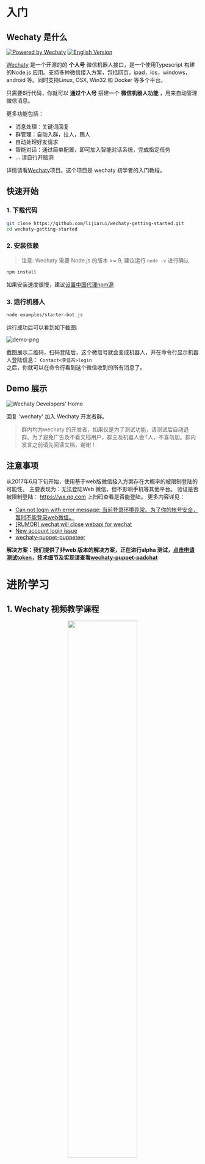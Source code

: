 # 入门

## Wechaty 是什么
[![Powered by Wechaty](https://img.shields.io/badge/Powered%20By-Wechaty-blue.svg)](https://github.com/chatie/wechaty)
[![English Version](https://img.shields.io/badge/-English%20Version-blue.svg)](README.md)

[Wechaty](https://github.com/Chatie/wechaty/) 是一个开源的的 **个人号** 微信机器人接口，是一个使用Typescript 构建的Node.js 应用。支持多种微信接入方案，包括网页，ipad，ios，windows， android 等。同时支持Linux, OSX, Win32 和 Docker 等多个平台。

只需要6行代码，你就可以 **通过个人号** 搭建一个 **微信机器人功能** ，用来自动管理微信消息。

更多功能包括：
- 消息处理：关键词回复
- 群管理：自动入群，拉人，踢人
- 自动处理好友请求
- 智能对话：通过简单配置，即可加入智能对话系统，完成指定任务
- ... 请自行开脑洞

详情请看[Wechaty](https://github.com/chatie/wechaty)项目。这个项目是 wechaty 初学者的入门教程。

## 快速开始

### 1. 下载代码
```sh
git clone https://github.com/lijiarui/wechaty-getting-started.git
cd wechaty-getting-started
```

### 2. 安装依赖
> 注意: Wechaty 需要 Node.js 的版本 >= 9, 建议运行 `node -v` 进行确认

```sh
npm install
```

如果安装速度很慢，建议[设置中国代理npm源](https://github.com/Chatie/wechaty/wiki/NPM#use-npm-in-china)

### 3. 运行机器人
```sh
node examples/starter-bot.js
```

运行成功后可以看到如下截图:

![demo-png](https://chatie.io/wechaty-getting-started/demo.png)

截图展示二维码，扫码登陆后，这个微信号就会变成机器人，并在命令行显示机器人登陆信息： `Contact<李佳芮>login`       
之后，你就可以在命令行看到这个微信收到的所有消息了。

## Demo 展示
![Wechaty Developers' Home](https://chatie.io/wechaty-getting-started/bot-qr-code.png)

回复 'wechaty' 加入 Wechaty 开发者群。
> 群内均为wechaty 的开发者，如果仅是为了测试功能，请测试后自动退群。为了避免广告及不看文档用户，群主及机器人会T人，不喜勿加。群内发言之前请先阅读文档，谢谢！

## 注意事项
从2017年6月下旬开始，使用基于web版微信接入方案存在大概率的被限制登陆的可能性。 主要表现为：无法登陆Web 微信，但不影响手机等其他平台。
验证是否被限制登陆： https://wx.qq.com 上扫码查看是否能登陆。
更多内容详见： 
- [Can not login with error message: 当前登录环境异常。为了你的帐号安全，暂时不能登录web微信。](https://github.com/Chatie/wechaty/issues/603)
- [[RUMOR] wechat will close webapi for wechat](https://github.com/Chatie/wechaty/issues/990)
- [New account login issue](https://github.com/Chatie/wechaty/issues/872)
- [wechaty-puppet-puppeteer](https://github.com/chatie/wechaty-puppet-puppeteer)

**解决方案：我们提供了非web 版本的解决方案，正在进行alpha 测试，[点击申请测试token](https://github.com/Chatie/wechaty/issues/1296)，技术细节及实现请查看[wechaty-puppet-padchat](https://github.com/lijiarui/wechaty-puppet-padchat)**

# 进阶学习

## 1. Wechaty 视频教学课程

<div align="center">
<a target="_blank" href="https://blog.chatie.io/getting-started-wechaty/"><img src="https://cloud.githubusercontent.com/assets/1361891/21722581/3ec957d0-d468-11e6-8888-a91c236e0ba2.jpg" border=0 width="60%"></a>
</div>

请观看这个1分钟的教学视频，帮助你快速了解如何使用wechaty

## 2. DOCKER 运行
[![Docker Pulls](https://img.shields.io/docker/pulls/zixia/wechaty.svg?maxAge=2592000)](https://hub.docker.com/r/zixia/wechaty/) 
[![Docker Stars](https://img.shields.io/docker/stars/zixia/wechaty.svg?maxAge=2592000)](https://hub.docker.com/r/zixia/wechaty/) 
[![Docker Layers](https://images.microbadger.com/badges/image/zixia/wechaty.svg)](https://microbadger.com/#/images/zixia/wechaty)

The **best practice** to use Wechaty is running with docker, because it's not only the most easy way to get started, but also protects you from the troubles of dependency problems. 

> Wechaty Docker supports both JavaScript and TypeScript. To use TypeScript just write in TypeScript and save with extension name .ts, no need to compile because we use ts-node to run it.

### 2.1 JavaScript:
```shell
# for JavaScript
docker run -ti --rm --volume="$(pwd)":/bot zixia/wechaty mybot.js
```

### 2.2 TypeScript
```shell
# for TypeScript
docker run -ti --rm --volume="$(pwd)":/bot zixia/wechaty mybot.ts
```

了解Wechaty Docker 更多信息: [Wiki: Docker](https://github.com/chatie/wechaty/wiki/Docker)

## 3. NPM 运行
[![NPM Version](https://badge.fury.io/js/wechaty.svg)](https://badge.fury.io/js/wechaty)
[![Downloads][downloads-image]][downloads-url]
[![Greenkeeper badge](https://badges.greenkeeper.io/Chatie/wechaty.svg)](https://greenkeeper.io/)

```shell
npm init
npm install wechaty

# create your first mybot.js file, you can copy/paste from the above "The World's Shortest ChatBot Code: 6 lines of JavaScript"
# then:
node mybot.js
```

了解更多 NPM 信息见: [Wiki:NPM](https://github.com/chatie/wechaty/wiki/NPM)

## 4. 示例代码
下面的表格解释了examples目录下各个代码的功能

| 文件名称        | 描述 |
| ---                 | ---         |
| contact-bot.js      | 展示微信号下所有联系的人微信ID和昵称。|
| ding-dong-bot.js    | 自动回复消息 |
| friend-bot.js       | 自动通过好友请求 |
| media-file-bot.js   | 将消息中的文件、图片、视频等非文本信息存到本地。 |
| room-bot.js         | 微信群管理。 |
| tuling123-bot.ts    | 接入tuling123 机器人，可以回答任何消息。 |

[点击这里查看 更多Wechaty 官方 示例代码](https://github.com/Chatie/wechaty/tree/master/examples)

# 接口文档
见[下面](https://qhduan.github.io/wechaty-doc/#/zh?id=api)

# 常见问题 FAQ

## 无法登录

### 1. 我的微信号无法登陆
从2017年6月下旬开始，使用基于web版微信接入方案存在大概率的被限制登陆的可能性。 主要表现为：无法登陆Web 微信，但不影响手机等其他平台。
验证是否被限制登陆： https://wx.qq.com 上扫码查看是否能登陆。
更多内容详见： 
  - [Can not login with error message: 当前登录环境异常。为了你的帐号安全，暂时不能登录web微信。](https://github.com/Chatie/wechaty/issues/603)
  - [[RUMOR] wechat will close webapi for wechat](https://github.com/Chatie/wechaty/issues/990)
  - [New account login issue](https://github.com/Chatie/wechaty/issues/872)
  - [wechaty-puppet-puppeteer](https://github.com/chatie/wechaty-puppet-puppeteer)

**解决方案：我们提供了非web 版本的解决方案，正在进行alpha 测试，[点击申请测试token](https://github.com/Chatie/wechaty/issues/1296)，技术细节及实现请查看[wechaty-puppet-padchat](https://github.com/lijiarui/wechaty-puppet-padchat)**

## 哪些功能不能实现

### 1 支持 红包、转账、朋友圈… 吗？
以下功能目前 均不支持

支付相关 - 红包、转账、收款 等都不支持
在群聊中@他人 - 是的，Web 微信中被人@后也不会提醒
发送名片
发送分享链接
发送语音消息 - 后续会支持
朋友圈相关 - 后续会支持

### 2. wechaty 是否可以发送卡片消息，然后点击跳转到网页
现阶段还不可以，后续会在非web 解决方案中陆续支持

相关Issue：
- [Add support for send url rich media message](https://github.com/Chatie/wechaty/issues/718)
- [can wechaty send share card msg](https://github.com/Chatie/wechaty/issues/824)

### 3. wechaty 是支持个人号还是公众号？
现阶段，wechaty 只支持个人号

相关Issue:
- [Using wechaty to start a wechatOA account](https://github.com/Chatie/wechaty/issues/1016)

## 其他
### 1. wechaty & 队列的最佳实践
为了防止微信封号，wechaty 内置了队列，详细可见：[rx-queue](https://github.com/zixia/rx-queue)

### 2. wechaty 和 wechat4u 项目，有什么区别？
wechaty 可以实现多个微信接入的方案，对外提供统一的接口，包括web，ipad，ios等等，其中[wechat4u](https://github.com/nodeWechat/wechat4u) 是[SPACELAN](https://github.com/spacelan)写的基于web 实现微信接入的，wechaty 可以实现用wechaty 的接口，调用wechat4u的api。

> 这么理解：wechat4u有的，wechaty都有，反之不一定有，对么？

这个也不是完全确定的，因为wechaty 只是基于wechaty 暴露出来的接口为wechat4u 进行了封装


点击这里进行编辑: [FAQ-ZH](https://github.com/Chatie/wechaty-getting-started/wiki/FAQ-ZH)

# 其他

## CHANGELOG

### v0.16.0 2018-06-21
[v0.16.0](https://github.com/chatie/wechaty/tree/v0.16.0) (2018-06-21)[Full Changelog](https://github.com/chatie/wechaty/compare/v0.14.0...v0.16.0)

**Implemented enhancements:**

- Unable to start multiple instances with padchat puppet [\#1367](https://github.com/Chatie/wechaty/issues/1367)
- Prevent the Floating Promise in the Async/Await Code [\#1346](https://github.com/Chatie/wechaty/issues/1346)
- BREAKING CHANGES v0.16: FriendRequest class will be replaced with Friendship [\#1312](https://github.com/Chatie/wechaty/issues/1312)
- feat: PuppetPadchat can set avatar for userself support. [\#1298](https://github.com/Chatie/wechaty/issues/1298)
- BREAKING CHANGE: v0.16 `Room.topic\(\)` change from Sycn to Async [\#1295](https://github.com/Chatie/wechaty/issues/1295)
- BREAKING CHANGE: v0.16 `Room.alias\(contact\)` change from Sycn to Async [\#1293](https://github.com/Chatie/wechaty/issues/1293)
- BREAKING CHANGE: v0.16 `Room.memberList\(\)` change from Sycn to Async [\#1290](https://github.com/Chatie/wechaty/issues/1290)
- BREAKING CHANGE: v0.16 `Room.has\(contact\)` change from Sycn to Async [\#1289](https://github.com/Chatie/wechaty/issues/1289)
- BREAKING CHANGE: v0.16 `scan` event args will be different! [\#1262](https://github.com/Chatie/wechaty/issues/1262)
- BREAKING CHANGE: v0.16 `Message.mention\(\)` change from `sync` to `async` [\#1259](https://github.com/Chatie/wechaty/issues/1259)
- BREAKING CHANGES: v0.16 `Room.member\(\)` from `sync` to `async` [\#1258](https://github.com/Chatie/wechaty/issues/1258)
- Promote `Profile` class to a solo NPM module: `MemoryCard` [\#1257](https://github.com/Chatie/wechaty/issues/1257)
- rewrite roomFindAll\(\)  [\#1255](https://github.com/Chatie/wechaty/issues/1255)
- function friendRequestAccept [\#1254](https://github.com/Chatie/wechaty/issues/1254)
-  read messageRawPayload by id [\#1253](https://github.com/Chatie/wechaty/issues/1253)
- function friendRequestSend [\#1252](https://github.com/Chatie/wechaty/issues/1252)
- rewrite contactFindAll\(\) [\#1251](https://github.com/Chatie/wechaty/issues/1251)
- Upgrade Docker Base Image from Ubuntu 17.10 to 18.04 [\#1239](https://github.com/Chatie/wechaty/issues/1239)
- NPM Switch: `promise-retry` to replace `retry-promise` [\#1235](https://github.com/Chatie/wechaty/issues/1235)
- Add unit test to puppet accessory [\#1219](https://github.com/Chatie/wechaty/issues/1219)
- Use browser implementation of Node.js' stream library [\#1201](https://github.com/Chatie/wechaty/issues/1201)
- feat: Add `for await \(const contact of room\) {}` support by ES6 iterators override [\#1198](https://github.com/Chatie/wechaty/issues/1198)
- BREAKING CHANGE: v0.16 on\('friend`\) arguments changed! [\#1196](https://github.com/Chatie/wechaty/issues/1196)
- TypeScript Strict Mode: set `noImplicitAny` to `true` [\#1180](https://github.com/Chatie/wechaty/issues/1180)
- Generic for Return Child Class Type in Abstract Class Implementation [\#1178](https://github.com/Chatie/wechaty/issues/1178)
- BREAKING CHANGE: v0.16 Message.ext\(\) return '.ext' instead of 'ext' before [\#1168](https://github.com/Chatie/wechaty/issues/1168)
- Encapsulated `Contact`, `Messag`, `FriendRequest`, and `Room` into `PuppetWeb` [\#1166](https://github.com/Chatie/wechaty/issues/1166)
- BREAKING CHANGE: v0.16 will remove `MediaMessage` class [\#1164](https://github.com/Chatie/wechaty/issues/1164)
- BREAKING CHANGE: v0.16 will replace `Message.content\(\)` with `Message.text\(\)` [\#1163](https://github.com/Chatie/wechaty/issues/1163)
- Continious Deploy to NPM with @next tag when the MINOR version number is odd\(in developing branch\) [\#1158](https://github.com/Chatie/wechaty/issues/1158)
- BREAKING CHANGE: first arg of `room-leave` event licener changed from `Contact` to `Contact\[\]` [\#723](https://github.com/Chatie/wechaty/issues/723)
- Should throw Exception when there have API Error. [\#683](https://github.com/Chatie/wechaty/issues/683)
- delay time for all function\(method\) that calls Tencent API [\#596](https://github.com/Chatie/wechaty/issues/596)
- \[todo\] allow Wechaty to be multi-instance [\#518](https://github.com/Chatie/wechaty/issues/518)
- \[New Puppet\] Plan to support `WECHATY\_HEAD=WECHAT4U` [\#69](https://github.com/Chatie/wechaty/issues/69)
- Decouple: Make `Contact`, `Room`, `Message`, and `FriendRequest` class Abstract. [\#1160](https://github.com/Chatie/wechaty/pull/1160) ([zixia](https://github.com/zixia))

**Fixed bugs:**

- When bot quit the room, bot still thought it in the room. [\#1345](https://github.com/Chatie/wechaty/issues/1345)
- When the bot remove one out of the group, room data didn't refresh [\#1343](https://github.com/Chatie/wechaty/issues/1343)
- Room Event cannot work as expect after create a new room [\#1342](https://github.com/Chatie/wechaty/issues/1342)
- cannot refresh room data when execute the code again [\#1339](https://github.com/Chatie/wechaty/issues/1339)
- can't run demo [\#1337](https://github.com/Chatie/wechaty/issues/1337)
- room-leave error [\#1334](https://github.com/Chatie/wechaty/issues/1334)
- room-join event, when run `room.say`, it actually run `contact.say` [\#1330](https://github.com/Chatie/wechaty/issues/1330)
- room-leave event cannot get leaver member [\#1329](https://github.com/Chatie/wechaty/issues/1329)
- should refresh room data when there is a room event [\#1328](https://github.com/Chatie/wechaty/issues/1328)
- \[room topic event\]  throw error: no changerId found [\#1326](https://github.com/Chatie/wechaty/issues/1326)
- room-join cannot get member [\#1324](https://github.com/Chatie/wechaty/issues/1324)
- `contact.avatar\(\)` cannot work as expect [\#1321](https://github.com/Chatie/wechaty/issues/1321)
- run contact-bot throw error [\#1319](https://github.com/Chatie/wechaty/issues/1319)
- Padchat: WXAutoLogin result is faild, but I still receive message [\#1316](https://github.com/Chatie/wechaty/issues/1316)
- Fix the `+` in data for PuppetPadchat [\#1302](https://github.com/Chatie/wechaty/issues/1302)
- get fromId not right for room invitation sys message [\#1297](https://github.com/Chatie/wechaty/issues/1297)
- Error: The command "echo $TRAVIS\_OS\_NAME" exited with 1. [\#1236](https://github.com/Chatie/wechaty/issues/1236)
- TravisCI Conditional Deployment [\#1211](https://github.com/Chatie/wechaty/issues/1211)
- Update the peerDependencies of `rx-queue`: rxjs@6 from rxjs@5 [\#1205](https://github.com/Chatie/wechaty/issues/1205)
- Cannot send image message on v0.15.21 [\#1175](https://github.com/Chatie/wechaty/issues/1175)
- cannot refresh room topic or contact name [\#1157](https://github.com/Chatie/wechaty/issues/1157)
- How to avoid the memory leak [\#981](https://github.com/Chatie/wechaty/issues/981)
- Puppeteer Navigation Timeout Exceeded: 30000ms exceeded [\#870](https://github.com/Chatie/wechaty/issues/870)
- SyntaxError: Unexpected end of JSON input [\#846](https://github.com/Chatie/wechaty/issues/846)
- function `Message.mention\(\)` should recognize both magic code and blank [\#813](https://github.com/Chatie/wechaty/issues/813)
- BREAKING CHANGE: first arg of `room-leave` event licener changed from `Contact` to `Contact\\[\\]` [\#723](https://github.com/Chatie/wechaty/issues/723)
- Should throw Exception when there have API Error. [\#683](https://github.com/Chatie/wechaty/issues/683)

**Closed issues:**

- BREAKING CHANGE v0.16 Wechaty.self\(\) eprecated, use Wechaty.userSelf\(\)  instead [\#1369](https://github.com/Chatie/wechaty/issues/1369)
- BREAKING CHANGE v0.16 Contact.personal\(\) and Contact.official\(\)  deprecated, use Contact.type\(\) instead [\#1366](https://github.com/Chatie/wechaty/issues/1366)
-  no encodedText error in `padchat-decode.ts` [\#1365](https://github.com/Chatie/wechaty/issues/1365)
- BREAKING CHANGE v0.16  Contact, FriendRequest, Message, and Room classes will not be able to instantiate directly [\#1364](https://github.com/Chatie/wechaty/issues/1364)
- BREAKING CHANGE v0.16  room.add return Promise\<void\> instead of return Promise\<boolean\> [\#1362](https://github.com/Chatie/wechaty/issues/1362)
- `media-file-bot` cannot save xlsx file [\#1349](https://github.com/Chatie/wechaty/issues/1349)
- room-leave-error [\#1335](https://github.com/Chatie/wechaty/issues/1335)
- room-leave event throw error, cannot get leaver contact [\#1323](https://github.com/Chatie/wechaty/issues/1323)
- `friendship`  cannot accept friend request automatically [\#1322](https://github.com/Chatie/wechaty/issues/1322)
- PadchatRpc WXCheckQRCode result: {"message":"WS请求错误","status":-19} [\#1315](https://github.com/Chatie/wechaty/issues/1315)
- m.forward 是 undefined ？ [\#1272](https://github.com/Chatie/wechaty/issues/1272)
- Navigation Timeout Exceeded: 30000ms exceeded [\#1248](https://github.com/Chatie/wechaty/issues/1248)
- profile.set can only set 'cookies' instead of other keys [\#1240](https://github.com/Chatie/wechaty/issues/1240)
- Create a websocket ipad demo [\#1228](https://github.com/Chatie/wechaty/issues/1228)
- Proper wechaty and its dependency installation [\#1225](https://github.com/Chatie/wechaty/issues/1225)
- can't run the typescript examples [\#1221](https://github.com/Chatie/wechaty/issues/1221)
- Scan QR Code not shown on terminal, wechaty@0.14.4 [\#1220](https://github.com/Chatie/wechaty/issues/1220)
- 请问怎么添加微信群中的人当做自己的好友呢 有例子可以参考吗 [\#1207](https://github.com/Chatie/wechaty/issues/1207)
- room-bot.ts error [\#1199](https://github.com/Chatie/wechaty/issues/1199)
- TypeScript 2.9 with trailing comma after rest parameters. [\#1188](https://github.com/Chatie/wechaty/issues/1188)
- code example 'media-file-bot' not working [\#1183](https://github.com/Chatie/wechaty/issues/1183)
- QrCode `scan` event not refresh on v0.15.21 \#1175 [\#1176](https://github.com/Chatie/wechaty/issues/1176)
- Version 10 of node.js has been released [\#1170](https://github.com/Chatie/wechaty/issues/1170)
- 自动加好友，加好友成功后，向对方发信息报错 [\#1165](https://github.com/Chatie/wechaty/issues/1165)
- Use `injection-js` for Wechaty v1.0 provide the resolvers of the Wechaty Puppet [\#1146](https://github.com/Chatie/wechaty/issues/1146)
- findAll ,WARN Room parse\(\) on a empty rawObj [\#1141](https://github.com/Chatie/wechaty/issues/1141)
- Rename all `find\(\)` method to `search\(\)` [\#1132](https://github.com/Chatie/wechaty/issues/1132)
- ERR PuppetWebBridge init\(\) exception: Error: connect ECONNREFUSED 127.0.0.1:35493 [\#1113](https://github.com/Chatie/wechaty/issues/1113)
- Feature request: sending file with a stream \(creating media message with a stream\) [\#1092](https://github.com/Chatie/wechaty/issues/1092)
- node\_modules/\_wechaty@0.13.36@wechaty/dist/src/config.d.ts\(1,24\): error TS2307: Cannot find module 'raven'. [\#1035](https://github.com/Chatie/wechaty/issues/1035)

**Merged pull requests:**

- add await for promise [\#1375](https://github.com/Chatie/wechaty/pull/1375) ([lijiarui](https://github.com/lijiarui))
- Fix room.add\(\) failed when room member more than 40 [\#1374](https://github.com/Chatie/wechaty/pull/1374) ([lijiarui](https://github.com/lijiarui))
- call randam server for stable [\#1373](https://github.com/Chatie/wechaty/pull/1373) ([lijiarui](https://github.com/lijiarui))
- check room valid by id [\#1352](https://github.com/Chatie/wechaty/pull/1352) ([lijiarui](https://github.com/lijiarui))
- fixed cannot find room by topic after bot create room [\#1351](https://github.com/Chatie/wechaty/pull/1351) ([lijiarui](https://github.com/lijiarui))
- fix warnings when run `npm run lint` [\#1348](https://github.com/Chatie/wechaty/pull/1348) ([lijiarui](https://github.com/lijiarui))
- test `room.quit\(\)` in room-bot [\#1347](https://github.com/Chatie/wechaty/pull/1347) ([lijiarui](https://github.com/lijiarui))
- add log as \#1342 [\#1344](https://github.com/Chatie/wechaty/pull/1344) ([lijiarui](https://github.com/lijiarui))
- Bug compatible WXCreateChatRoom [\#1341](https://github.com/Chatie/wechaty/pull/1341) ([lijiarui](https://github.com/lijiarui))
- add room-bot test code [\#1338](https://github.com/Chatie/wechaty/pull/1338) ([lijiarui](https://github.com/lijiarui))
- save room join sys message to cache [\#1333](https://github.com/Chatie/wechaty/pull/1333) ([lijiarui](https://github.com/lijiarui))
- add function in self-testing-bot.ts [\#1331](https://github.com/Chatie/wechaty/pull/1331) ([lijiarui](https://github.com/lijiarui))
- Room bot example [\#1325](https://github.com/Chatie/wechaty/pull/1325) ([lijiarui](https://github.com/lijiarui))
- add room join event unit test [\#1318](https://github.com/Chatie/wechaty/pull/1318) ([lijiarui](https://github.com/lijiarui))
- add function friendRequestSend  [\#1313](https://github.com/Chatie/wechaty/pull/1313) ([lijiarui](https://github.com/lijiarui))
- add room event [\#1308](https://github.com/Chatie/wechaty/pull/1308) ([lijiarui](https://github.com/lijiarui))
- add raw dirty rpc function [\#1283](https://github.com/Chatie/wechaty/pull/1283) ([lijiarui](https://github.com/lijiarui))
- Puppet 0602 [\#1282](https://github.com/Chatie/wechaty/pull/1282) ([lijiarui](https://github.com/lijiarui))
- chore\(package\): update @types/node to version 10.3.0 [\#1274](https://github.com/Chatie/wechaty/pull/1274) ([zixia](https://github.com/zixia))
- fix\(package\): update memory-card to version 0.2.0 [\#1273](https://github.com/Chatie/wechaty/pull/1273) ([zixia](https://github.com/zixia))
- Puppet 0602 [\#1271](https://github.com/Chatie/wechaty/pull/1271) ([lijiarui](https://github.com/lijiarui))
- chore\(package\): update rx-queue to version 0.4.19 [\#1260](https://github.com/Chatie/wechaty/pull/1260) ([zixia](https://github.com/zixia))
- New puppet padchat [\#1256](https://github.com/Chatie/wechaty/pull/1256) ([lijiarui](https://github.com/lijiarui))
- add more functions [\#1246](https://github.com/Chatie/wechaty/pull/1246) ([lijiarui](https://github.com/lijiarui))
- Puppet padchat [\#1245](https://github.com/Chatie/wechaty/pull/1245) ([lijiarui](https://github.com/lijiarui))
- chore\(package\): update ts-node to version 6.0.5 [\#1232](https://github.com/Chatie/wechaty/pull/1232) ([zixia](https://github.com/zixia))
- Update to node 10 in .travis.yml [\#1231](https://github.com/Chatie/wechaty/pull/1231) ([zixia](https://github.com/zixia))
- fix\(package\): update rx-queue to version 0.4.4 [\#1190](https://github.com/Chatie/wechaty/pull/1190) ([zixia](https://github.com/zixia))
- Multi-Instance Support [\#1159](https://github.com/Chatie/wechaty/pull/1159) ([zixia](https://github.com/zixia))

### v0.14.0 2018-04-15
[v0.14.0](https://github.com/chatie/wechaty/tree/v0.14.0) (2018-04-15)[Full Changelog](https://github.com/chatie/wechaty/compare/v0.12.0...v0.14.0)

**Implemented enhancements:**

- Rename {test,fixture,example,...} to {tests,fixtures,examples,...} etc. [\#1127](https://github.com/Chatie/wechaty/issues/1127)
- Trigger Deploy on Branch /v\d+\.\d+\$/ [\#956](https://github.com/Chatie/wechaty/issues/956)
- Wechaty Version Numbering [\#905](https://github.com/Chatie/wechaty/issues/905)
- \[New Puppet\] Puppeteer [\#790](https://github.com/Chatie/wechaty/issues/790)
- \[enhancement\] Add timezone in to Dockerfile [\#594](https://github.com/Chatie/wechaty/issues/594)
- \[docker\] to prevent docker users install a local dependence of wechaty [\#281](https://github.com/Chatie/wechaty/issues/281)

**Fixed bugs:**

- When run CI inside the container: openBinaryFile: does not exist \(No such file or directory\) [\#1137](https://github.com/Chatie/wechaty/issues/1137)
- Try to use ~~Wercker~~ Shippable CI to replace Circle CI [\#1134](https://github.com/Chatie/wechaty/issues/1134)
- Pupeteer not work after upgrade to v1.1 [\#1103](https://github.com/Chatie/wechaty/issues/1103)
- 关于MsgType 的介绍文档404了 [\#1079](https://github.com/Chatie/wechaty/issues/1079)
- Docker test fail because ts-node behavior changed between v3 and v4 [\#1050](https://github.com/Chatie/wechaty/issues/1050)
- fix description [\#1027](https://github.com/Chatie/wechaty/issues/1027)
- ERR Profile save\(\) exception: Error: EACCES: permission denied, open '/bot/demo.wechaty.json' [\#982](https://github.com/Chatie/wechaty/issues/982)
- Dockerfile.onbuild build error.Directory permissions wrong [\#961](https://github.com/Chatie/wechaty/issues/961)
- \[docker\] onbuild failed to start when we put `wechaty` as dependency in package.json [\#500](https://github.com/Chatie/wechaty/issues/500)

**Closed issues:**

- How to send file [\#1150](https://github.com/Chatie/wechaty/issues/1150)
- Failed to download Chromium r543305 [\#1145](https://github.com/Chatie/wechaty/issues/1145)
- Signals \(e.g. ^C\) handling [\#1122](https://github.com/Chatie/wechaty/issues/1122)
- OK to add a .eslintrc.js file? [\#1120](https://github.com/Chatie/wechaty/issues/1120)
- Q: All the media types [\#1115](https://github.com/Chatie/wechaty/issues/1115)
- `TTL expired` error when login [\#1114](https://github.com/Chatie/wechaty/issues/1114)
-  `Cannot read property 'MemberList' of undefined ` still exisit in the latest docker version [\#1111](https://github.com/Chatie/wechaty/issues/1111)
- emoji suggestion [\#1108](https://github.com/Chatie/wechaty/issues/1108)
- Regenerate docs/index.md by run `npm run doc` [\#1105](https://github.com/Chatie/wechaty/issues/1105)
- hot-reload-bot adding hot-reloading config [\#1100](https://github.com/Chatie/wechaty/issues/1100)
- Third options to run wechaty [\#1085](https://github.com/Chatie/wechaty/issues/1085)
- issue [\#1076](https://github.com/Chatie/wechaty/issues/1076)
- Session last only for 1 hour in Azure [\#1059](https://github.com/Chatie/wechaty/issues/1059)
- 出现 no Url 错误后，程序崩溃 [\#1055](https://github.com/Chatie/wechaty/issues/1055)
- 图片发送一次后,图片损坏 [\#1040](https://github.com/Chatie/wechaty/issues/1040)
-  ERR PuppetWebBridge init\(\) exception [\#1018](https://github.com/Chatie/wechaty/issues/1018)
- 我实在解决不了这个问题了~菜鸟一枚 [\#998](https://github.com/Chatie/wechaty/issues/998)
- TypeError: Cannot read property 'MemberList' of undefined [\#984](https://github.com/Chatie/wechaty/issues/984)
- Using hot-import cannot quit wechaty when quit the code [\#978](https://github.com/Chatie/wechaty/issues/978)
- Error: Navigation Timeout Exceeded: 30000ms exceeded [\#966](https://github.com/Chatie/wechaty/issues/966)
- hot-reload does not work [\#958](https://github.com/Chatie/wechaty/issues/958)
- \[docker\] Login error [\#950](https://github.com/Chatie/wechaty/issues/950)
-  Invalid audio output parameters received; using fake audio path.   [\#939](https://github.com/Chatie/wechaty/issues/939)
- Keep getting "can not found bot file: src/main.ts" [\#937](https://github.com/Chatie/wechaty/issues/937)
- glSetDrawRectangleCHROMIUM: failed on surface [\#934](https://github.com/Chatie/wechaty/issues/934)
- \[FR\] Create an example for using hot-import for listener and other modules [\#923](https://github.com/Chatie/wechaty/issues/923)
- Bot log out frequently and got some strange error between it logout and relogin automatically [\#612](https://github.com/Chatie/wechaty/issues/612)

**Merged pull requests:**

- chore\(package\): update ws to version 5.1.0 [\#1143](https://github.com/Chatie/wechaty/pull/1143) ([zixia](https://github.com/zixia))
- chore\(package\): update puppeteer to version 1.2.0 [\#1131](https://github.com/Chatie/wechaty/pull/1131) ([zixia](https://github.com/zixia))
- - \[+\] add one more test case for digestEmoji\(\), close \#1108 [\#1129](https://github.com/Chatie/wechaty/pull/1129) ([suntong](https://github.com/suntong))
- hot-reload-bot adding hot-reloading config close \#1066, close \#1100 [\#1123](https://github.com/Chatie/wechaty/pull/1123) ([suntong](https://github.com/suntong))
- cannot recognize room event [\#1116](https://github.com/Chatie/wechaty/pull/1116) ([lijiarui](https://github.com/lijiarui))
- fix chown: invalid user: ‘bot’ [\#1089](https://github.com/Chatie/wechaty/pull/1089) ([mukaiu](https://github.com/mukaiu))
- Add troubleshooting for hidden .txt files \(Windows\) [\#1087](https://github.com/Chatie/wechaty/pull/1087) ([IdiosApps](https://github.com/IdiosApps))
- fix \#1079 [\#1086](https://github.com/Chatie/wechaty/pull/1086) ([lijiarui](https://github.com/lijiarui))
- chore\(package\): update @types/node to version 9.4.0 [\#1083](https://github.com/Chatie/wechaty/pull/1083) ([zixia](https://github.com/zixia))
- chore\(package\): update finis to version 0.4.1 [\#1075](https://github.com/Chatie/wechaty/pull/1075) ([zixia](https://github.com/zixia))
- chore\(package\): update ts-node to version 4.1.0 [\#1074](https://github.com/Chatie/wechaty/pull/1074) ([zixia](https://github.com/zixia))
- chore\(package\): update mime to version 2.2.0 [\#1073](https://github.com/Chatie/wechaty/pull/1073) ([zixia](https://github.com/zixia))
- chore\(package\): update tslint to version 5.9.0 [\#1072](https://github.com/Chatie/wechaty/pull/1072) ([zixia](https://github.com/zixia))
- chore\(package\): update sinon to version 4.2.0 [\#1071](https://github.com/Chatie/wechaty/pull/1071) ([zixia](https://github.com/zixia))
- fail to install node dependencies [\#1036](https://github.com/Chatie/wechaty/pull/1036) ([hiwanz](https://github.com/hiwanz))
- Change `init` to `start` in demo [\#1017](https://github.com/Chatie/wechaty/pull/1017) ([xinbenlv](https://github.com/xinbenlv))
- Update tuling123-bot.ts [\#1014](https://github.com/Chatie/wechaty/pull/1014) ([htoooth](https://github.com/htoooth))
- fix \#961 onbuild operation not permitted [\#962](https://github.com/Chatie/wechaty/pull/962) ([mukaiu](https://github.com/mukaiu))
- Fix \#923 [\#935](https://github.com/Chatie/wechaty/pull/935) ([xinbenlv](https://github.com/xinbenlv))

### v0.12.0 2017-10-30
[v0.12.0](https://github.com/chatie/wechaty/tree/v0.12.0) (2017-10-30)[Full Changelog](https://github.com/chatie/wechaty/compare/v0.9.0...v0.12.0)

**Implemented enhancements:**

- Promote `rx-queue` to SOLO NPM Module [\#938](https://github.com/Chatie/wechaty/issues/938)
- Add Wechaty.logonoff\(\) method [\#926](https://github.com/Chatie/wechaty/issues/926)
- Registe Wechaty Listeners with a try {} catch {} block in order to prevent listener function crash the framework. [\#878](https://github.com/Chatie/wechaty/issues/878)
- Upgrade CircleCI from 1.0 to 2.0 [\#863](https://github.com/Chatie/wechaty/issues/863)
- Switch Docker Node Image from `alphin` to official `node:7` [\#862](https://github.com/Chatie/wechaty/issues/862)
- Click Web Wechat `Switch Account` Automatically to get qrcode immediately when bot logout [\#636](https://github.com/Chatie/wechaty/issues/636)
- Upgrade docker image from Node.js v7 to v8 [\#577](https://github.com/Chatie/wechaty/issues/577)
- \[todo\] switch unit test tool from AVA to TAPE [\#513](https://github.com/Chatie/wechaty/issues/513)

**Fixed bugs:**

- \[CI\] Homebrew must be run under Ruby 2.3! You're running 2.0.0. \(RuntimeError\) [\#936](https://github.com/Chatie/wechaty/issues/936)
- "PromiseRejectionHandledWarning: Promise rejection was handled asynchronously" when Wechat says "当前登录环境异常" [\#925](https://github.com/Chatie/wechaty/issues/925)
- TypeError: cookieList.filter is not a function [\#919](https://github.com/Chatie/wechaty/issues/919)
- TypeError: Cannot read property 'error' of null [\#918](https://github.com/Chatie/wechaty/issues/918)
- ERR PuppetWebBridge init\(\) initPage\(\) onLoad\(\) exception: undefined [\#917](https://github.com/Chatie/wechaty/issues/917)
- Sometimes Wechaty can't login \(with puppeteer\) [\#899](https://github.com/Chatie/wechaty/issues/899)
- \[ci\] WebDriver Error: "no such session" [\#756](https://github.com/Chatie/wechaty/issues/756)
- Click Web Wechat `Switch Account` Automatically to get qrcode immediately when bot logout [\#636](https://github.com/Chatie/wechaty/issues/636)
- \[ci\] execute proxyWechaty\(init\) error: 503, init\(\) without a ready angular env [\#329](https://github.com/Chatie/wechaty/issues/329)
- \[ci log\] watchdog reset after 120 seconds [\#195](https://github.com/Chatie/wechaty/issues/195)
- Selenium WebDriver driver.getSession\(\) wait a long time [\#86](https://github.com/Chatie/wechaty/issues/86)

**Closed issues:**

- 在登录失败时的异常提示优化 [\#898](https://github.com/Chatie/wechaty/issues/898)
- CANT RUN THE WECHATY-GETTING-STARTED, PUPPETWEBROWSER valid\(\) getSession\(\) [\#891](https://github.com/Chatie/wechaty/issues/891)
- Error after restart  vps              invalid driver at ttl 0 [\#788](https://github.com/Chatie/wechaty/issues/788)
- webdriver.executeScript wait a long time\(26s\) before page load [\#2](https://github.com/Chatie/wechaty/issues/2)

**Merged pull requests:**

- Replace WebDriver by Puppeteer \(\#790\) [\#860](https://github.com/Chatie/wechaty/pull/860) ([zixia](https://github.com/zixia))
- chore\(package\): update coveralls to version 3.0.0 [\#854](https://github.com/Chatie/wechaty/pull/854) ([zixia](https://github.com/zixia))

See more in [CHANGELOG](https://github.com/Chatie/wechaty/blob/master/CHANGELOG.md)

## RELEASELOG

### v0.16 New Puppet System(BETA) with Padchat Implemented

This release is a BETA release which had been improved with lots of huge refactoring since v0.14.

With v0.16, we can use the branding new Puppet System to connect Wechaty API to any kinds of Puppets, for example:

1.  Mocking - [PuppetMock](https://github.com/Chatie/wechaty/tree/ed72a78b61ccc352d9bd9f5a06054a218cdd1d0d/src/puppet-mock)
1. Web API via HTTP - [PuppetWechat4U](https://github.com/Chatie/wechaty/tree/ed72a78b61ccc352d9bd9f5a06054a218cdd1d0d/src/puppet-wechat4u)
1. Web API via Browser - [PuppetPuppeteer](https://github.com/Chatie/wechaty/tree/ed72a78b61ccc352d9bd9f5a06054a218cdd1d0d/src/puppet-puppeteer) (our classic PuppetWeb)
1. Maybe a Official Account Puppet? [#1016](https://github.com/Chatie/wechaty/issues/1016)

If you are using Wechaty in a production environment, It is recormmand to skip this version and wait to the next version of 0.18 because this version is still in **testing stage** and will be continue developing as v0.19.

However, if you want to try the new Puppet like the [PuppetPadchat](https://github.com/lijiarui/wechaty-puppet-padchat) which is powered by the Wechat Pad Protocol, you can upgrade to this version and get the following benifits from it:

1. Be able to login with the newly registered Wechat Account. ([#872](https://github.com/Chatie/wechaty/issues/872))
1. Get wechat id for contacts. ([#133](https://github.com/Chatie/wechaty/issues/133))
1. Get consistent room id for rooms across login session.  ([#90](https://github.com/Chatie/wechaty/issues/90))
1. ... To be discovered by you ...

Learn more about how to use the PuppetPadchat from [Wechaty v0.15 Alpha Testing: Win32/iPad/Android/iOS/API Puppets Support are coming! #1296](https://github.com/Chatie/wechaty/issues/1296)

#### Blog

https://blog.chatie.io/wechaty-new-release-version-0.16/

#### CHANGE LOG

> BREAKING NEWS: Wechaty logo color was changed from green to blue!

There will be a **migration guide from v0.14 to v0.16** will be published on our blog later.

##### 1. BREAKING CHANGES

###### 1.1 Class Removal

- BREAKING CHANGE: v0.16 will remove `MediaMessage` class [\#1164](https://github.com/Chatie/wechaty/issues/1164)
- BREAKING CHANGES v0.16: FriendRequest class will be replaced with Friendship [\#1312](https://github.com/Chatie/wechaty/issues/1312)
- BREAKING CHANGE v0.16  Contact, FriendRequest, Message, and Room classes will not be able to instantiate directly [\#1364](https://github.com/Chatie/wechaty/issues/1364)


###### 1.2. Sync to Async

- BREAKING CHANGE: v0.16 `Room.topic()` change from Sycn to Async [\#1295](https://github.com/Chatie/wechaty/issues/1295)
- BREAKING CHANGE: v0.16 `Room.alias(contact)` change from Sycn to Async [\#1293](https://github.com/Chatie/wechaty/issues/1293)
- BREAKING CHANGE: v0.16 `Room.memberList()` change from Sycn to Async [\#1290](https://github.com/Chatie/wechaty/issues/1290)
- BREAKING CHANGE: v0.16 `Room.has(contact)` change from Sycn to Async [\#1289](https://github.com/Chatie/wechaty/issues/1289)
- BREAKING CHANGE: v0.16 `Message.mention()` change from `sync` to `async` [\#1259](https://github.com/Chatie/wechaty/issues/1259)
- BREAKING CHANGES: v0.16 `Room.member()` from `sync` to `async` [\#1258](https://github.com/Chatie/wechaty/issues/1258)

###### 1.3. Argument / Return Value

- BREAKING CHANGE v0.16  room.add return Promise\<void\> instead of return Promise\<boolean\> [\#1362](https://github.com/Chatie/wechaty/issues/1362)
- BREAKING CHANGE: v0.16 `scan` event args will be different! [\#1262](https://github.com/Chatie/wechaty/issues/1262)
- BREAKING CHANGE: first arg of `room-leave` event licener changed from `Contact` to `Contact[]` [\#723](https://github.com/Chatie/wechaty/issues/723)
- BREAKING CHANGE: v0.16 on('friend`) arguments changed! [\#1196](https://github.com/Chatie/wechaty/issues/1196)

###### 1.4. Deprecated

- BREAKING CHANGE v0.16 Wechaty.self() eprecated, use Wechaty.userSelf()  instead [\#1369](https://github.com/Chatie/wechaty/issues/1369)
- BREAKING CHANGE v0.16 Contact.personal() and Contact.official()  deprecated, use Contact.type() instead [\#1366](https://github.com/Chatie/wechaty/issues/1366)
- BREAKING CHANGE: v0.16 will replace `Message.content()` with `Message.text()` [\#1163](https://github.com/Chatie/wechaty/issues/1163)

##### 2. New Features

- feat: Add `for await (const contact of room) {}` support by ES6 iterators override [\#1198](https://github.com/Chatie/wechaty/issues/1198)
- \[todo\] allow Wechaty to be multi-instance [\#518](https://github.com/Chatie/wechaty/issues/518)
- \[New Puppet\] Plan to support `WECHATY_HEAD=WECHAT4U` [\#69](https://github.com/Chatie/wechaty/issues/69)
- TravisCI Conditional Deployment [\#1211](https://github.com/Chatie/wechaty/issues/1211)
- Puppet padchat [\#1245](https://github.com/Chatie/wechaty/pull/1245) ([lijiarui](https://github.com/lijiarui))
- Multi-Instance Support [\#1159](https://github.com/Chatie/wechaty/pull/1159) ([zixia](https://github.com/zixia))


##### 3. Bug Fixes

- Update the peerDependencies of `rx-queue`: rxjs@6 from rxjs@5 [\#1205](https://github.com/Chatie/wechaty/issues/1205)
- How to avoid the memory leak [\#981](https://github.com/Chatie/wechaty/issues/981)
- Should throw Exception when there have API Error. [\#683](https://github.com/Chatie/wechaty/issues/683)

##### 4. Enhancements

- Prevent the Floating Promise in the Async/Await Code [\#1346](https://github.com/Chatie/wechaty/issues/1346)
- Upgrade Docker Base Image from Ubuntu 17.10 to 18.04 [\#1239](https://github.com/Chatie/wechaty/issues/1239)
- Continious Deploy to NPM with @next tag when the MINOR version number is odd(in developing branch) [\#1158](https://github.com/Chatie/wechaty/issues/1158)
- Should throw Exception when there have API Error. [\#683](https://github.com/Chatie/wechaty/issues/683)
- Decouple: Make `Contact`, `Room`, `Message`, and `FriendRequest` class Abstract. [\#1160](https://github.com/Chatie/wechaty/pull/1160) ([zixia](https://github.com/zixia))
- Update to node 10 in .travis.yml [\#1231](https://github.com/Chatie/wechaty/pull/1231) ([zixia](https://github.com/zixia))

Learn more between version at:

* [Full Changelog](https://github.com/Chatie/wechaty/blob/master/CHANGELOG.md)
* [Source Code of Wechaty v0.16](https://github.com/chatie/wechaty/tree/v0.16.0) (2018-06-21)
* [Commits Between v0.14 and v0.16](https://github.com/chatie/wechaty/compare/v0.14.0...v0.16.0)


See more in [releases](https://github.com/chatie/wechaty/releases)

## Awesome Wechaty

### Showcase

1. [一个用CNN深度神剧网络给图片评分的wechaty项目](https://github.com/huyingxi/wechaty_selfie)
1. [Relay between Telegram and WeChat](https://github.com/Firaenix/TeleChatRelay)
1. [A chat bot managing the HaoShiYou wechat groups run by volunteers of haoshiyou.org](https://github.com/xinbenlv/haoshiyou-bot)
1. [An interactive chat bot to manage a TODO list](https://github.com/coderbunker/candobot)
1. [Forward WeChat messages to telegram](https://github.com/luosheng/Wegram)

Learn more about Projects Using Wechaty at [Wiki:PoweredByWechaty](https://github.com/chatie/wechaty/wiki/PoweredByWechaty)

### Plugins
In Gist-bot
- [firend-bot](https://github.com/Chatie/wechaty/blob/master/examples/gist-bot/on-friend.ts)
- [message-bot](https://github.com/Chatie/wechaty/blob/master/examples/gist-bot/on-message.ts)
- [room-bot](https://github.com/Chatie/wechaty/blob/master/examples/gist-bot/on-room-join.ts)

### Enterprise Usage

> "Wechaty is a great solution, I believe there would be much more users recognize it." [link](https://github.com/chatie/wechaty/pull/310#issuecomment-285574472)  
> -- @Gcaufy, Tencent Engineer, Author of [WePY](https://github.com/Tencent/wepy)

> "太好用，好用的想哭"  
> -- @xinbenlv, Google Engineer, Founder of HaoShiYou.org

> "最好的微信开发库" [link](http://weibo.com/3296245513/Ec4iNp9Ld?type=comment)  
> -- @Jarvis, Baidu Engineer

> "Wechaty让运营人员更多的时间思考如何进行活动策划、留存用户，商业变现" [link](http://mp.weixin.qq.com/s/dWHAj8XtiKG-1fIS5Og79g)  
> -- @lijiarui, CEO of BotOrange.

> "If you know js ... try Chatie/wechaty, it's easy to use."  
> -- @Urinx Uri Lee, Author of [WeixinBot(Python)](https://github.com/Urinx/WeixinBot)

See more at [Wiki:VoiceOfDeveloper](https://github.com/Chatie/wechaty/wiki/VoiceOfDeveloper)

### Contributing List

| Contributor | Main Contributions | Bio  |
|    :---:    | :---          | :--- |
| ![lijiarui](https://avatars1.githubusercontent.com/u/6419514?s=80) <br /> [lijiarui](https://github.com/lijiarui) | [add wechaty document #725](https://github.com/Chatie/wechaty/pull/725) | Full stack developer, serial entrepreneur, Founder&CEO of [BotOrange](http://botorange.com/) |
| ![zixia](https://avatars1.githubusercontent.com/u/1361891?s=80) <br /> [zixia](https://github.com/zixia) | [Convert code base to Typescript from Javascript #40](https://github.com/Chatie/wechaty/issues/40) | Active angel investor, serial entreprneur with strong technic background with rich social network experience. Full stack developer, ML Ph.D|
| ![mukaiu](https://avatars2.githubusercontent.com/u/7746790?s=80) <br /> [mukaiu](https://github.com/mukaiu) | [#4 send image/video #337](https://github.com/Chatie/wechaty/pull/337) | Bio |
| ![binsee](https://avatars3.githubusercontent.com/u/5285894?s=80) <br /> [binsee](https://github.com/binsee) | <ul><li>[fix(wechaty-bro): resolved emit RECALLED type msg (fix #8) #744](https://github.com/Chatie/wechaty/pull/744)</li><li>[解析WebWxApp代码来增强wechaty功能（一）](http://blog.chatie.io/2017/11/09/analysis-and-enhancement-wechaty.html)</li></ul> | 野路子的修炼者 |
| ![JasLin](https://avatars0.githubusercontent.com/u/25162437?s=80) <br /> [JasLin](https://github.com/JasLin) | <ul><li>[support brand checking of contact #404](https://github.com/Chatie/wechaty/pull/404)</li><li>[Wechaty Case Study - a letter from JasLin](http://blog.chatie.io/case/2016/12/08/jaslin-user-case.html)</li></ul> | CTO of BotWave |
| ![xinbenlv](https://avatars0.githubusercontent.com/u/640325?s=80) <br /> [xinbenlv](https://github.com/xinbenlv) | [Printout entire error trace when unhandledRejection was caught #361](https://github.com/Chatie/wechaty/pull/361) | Google Engineer, Founder of HaoShiYou. HaoShiYou has many 500 people Wechat groups, which is a massive work for human. |
| ![hczhcz](https://avatars3.githubusercontent.com/u/3832986?s=80) <br /> [hczhcz](https://github.com/hczhcz) | <ul><li>[add(example): add a roger bot runs on wechaty telegram bot adaptor #684](https://github.com/Chatie/wechaty/pull/684)</li><li>[Run Your Telegram Bot with Wechaty](http://blog.chatie.io/2017/07/17/run-your-telegram-bot-with-wechaty.html)</li></ul> | An open source coder <del>and fan of the TOAD</del> |
| ![imerse](https://avatars2.githubusercontent.com/u/8415005?s=80) <br /> [imerse](https://github.com/imerse) | [add notice to readme #578](https://github.com/Chatie/wechaty/pull/578) | Bio |
| ![FlyingBlazer](https://avatars0.githubusercontent.com/u/25162437?s=80) <br /> [FlyingBlazer](https://github.com/flyingblazer) | [fix #512 #531](https://github.com/Chatie/wechaty/pull/531) | Bio |
| ![zhenyong](https://avatars1.githubusercontent.com/u/4012276?s=80) <br /> [zhenyong](https://github.com/zhenyong) | [replace `document.domain` with `location.hostname`](https://github.com/Chatie/wechaty/pull/770) | Yong ZHEN, Front Engineer Leader of See. Before join See, he founded his own startup which competite with Flower Plus.  |
| ![lpmi-13](https://avatars1.githubusercontent.com/u/5070516?s=80) <br /> [lpmi-13](https://github.com/lpmi-13) | [some typo fixes and suggested revisions #681](https://github.com/Chatie/wechaty/pull/681) | Bio |
| ![TingYinHelen](https://avatars2.githubusercontent.com/u/14006826?s=80) <br /> [TingYinHelen](https://github.com/TingYinHelen) | [An interesting weekend with Wechaty](http://blog.chatie.io/2017/06/24/an-interesting-weekend-with-wechaty.html) | Full stack engineer living in Chengdu, familiar with D3. When not coding, she loves dancing, sings and play Erhu. |
| ![ax4](https://avatars0.githubusercontent.com/u/25162437?s=80) <br /> [ax4](https://github.com/ax4) | [fix jsdoc flush issue #378 and minor fix on the doc examples #380](https://github.com/Chatie/wechaty/pull/380) | bio |
| ![Gcaufy](https://avatars2.githubusercontent.com/u/2182004?s=80) <br /> [Gcaufy](https://github.com/gcaufy) | [added hot load bots #310](https://github.com/Chatie/wechaty/pull/310) | Author of [WePY](https://github.com/wepyjs/wepy), a mini program fframework for Wechat. Tencent Engineer |
| ![cherry-geqi](https://avatars3.githubusercontent.com/u/13705685?s=80) <br /> [cherry-geqi](https://github.com/cherry-geqi) | [convert wechaty-bro.js to plain old javascript syntax #60 #97](https://github.com/Chatie/wechaty/pull/97) | bio |
| ![xjchengo](https://avatars3.githubusercontent.com/u/4819996?s=80) <br /> [xjchengo](https://github.com/xjchengo) | [Fix chrome driver path problem in Windows #416](https://github.com/Chatie/wechaty/pull/416) | bio |
| ![shevyan](https://avatars0.githubusercontent.com/u/25162437?s=80) <br /> [shevyan](https://github.com/shevyan) | [Docker玩转微信机器人框架Wechaty](http://blog.chatie.io/developer/2016/12/05/ghostcloud-wechaty-docker.html) | Dong YAN，Founder&CEO of GhostCloud |
| ![imWildCat](https://avatars1.githubusercontent.com/u/2396817?s=80) <br /> [imWildCat](https://github.com/imWildCat) | <ul><li>[A Simple WeChaty Bot with Intelligence Powered by TensorFlow](http://blog.chatie.io/2017/06/05/a-simple-wechaty-bot-with-intelligence-powered-by-tf.html)</li> <li>[Interact Wechaty with Ruby on Rails from scratch](http://blog.chatie.io/2017/04/21/interact-wechaty-with-ruby-on-rails-from-scratch.html)</li></ul> | A designer and developer, currently a postgraduate student at University of Birmingham (Computer Science), and founded his own company in China with a startup business plan |
| ![antonia0912](https://avatars1.githubusercontent.com/u/17244623?s=80) <br /> [antonia0912](https://github.com/antonia0912) | [Wechaty Contributor Dinner](http://blog.chatie.io/2017/04/26/wechaty-meeting.html) | formal community manager at JueJin(Chinese Hacker News) |
| ![Samurais](https://avatars2.githubusercontent.com/u/3538629?s=80) <br /> [Samurais](http://blog.chatbot.io/webcv/) | [Deliver dialogs with SuperScript](http://blog.chatie.io/2017/05/17/deliver-dialogs-with-superscript.html) | Chatbot Evangelist, I built Cloud, Mobile, Bizflow Applications at IBM China Development Lab, recent years work in Startups. |
| ![Seabook](https://avatars3.githubusercontent.com/u/700550?s=80) <br /> [Seabook](https://github.com/kungfu-software) | [How to use interval in Wechaty to overcome some web-wechat API limitations](http://blog.chatie.io/2017/05/25/use-interval-in-wechaty.html) | Founder of Kungfu Software |
| ![grace](https://avatars1.githubusercontent.com/u/15572156?s=80) <br /> [greatgeekgrace](https://github.com/greatgeekgrace) | [The memorabilia of The First Chatie WWDC Party](http://blog.chatie.io/2017/06/06/the-first-chatie-wwdc-party.html) | Jiaxuan LI, Ex-Baidu-er, Tensorflow Expert who has just published a ML Book in 2017. |
| ![dcsan](https://avatars1.githubusercontent.com/u/514002?s=80) <br /> [dcsan](https://github.com/dcsan) | [Shanghai WWDC - WeChaty Worldwide Developers Conference](http://blog.chatie.io/2017/08/28/wechaty-shanghai-meetup.html) | making Chatbots at RIKAI Labs. Founder of rikai and has developed chatbot products since 2014. He is very experienced with chatbot. Rikai has a lot of TOB chatbot businesses like ticket bot, meeting bot, FAQ bot for many big companies. Also, Rikai has a teacher bot to teach people to learn English using chatbot with wechat OA account and wechat group. |
| ![huyingxi](https://avatars0.githubusercontent.com/u/25162437?s=80) <br /> [huyingxi](https://github.com/huyingxi) | [Score Your Face Photo: a ML & Wechaty practice](http://blog.chatie.io/2017/09/18/wechaty-selfie-bot.html) | enjoying ML&Wechaty at BUPT. She is a graduate student studying at BUPT, who has very good experience related with ChatBot & Machine Learning and Chinese NLP. |
| ![h4dex](https://avatars0.githubusercontent.com/u/8213215?s=80) <br /> [h4dex](https://github.com/h4dex) | [关于对微信PC版Hook的一点研究分享](http://blog.chatie.io/2017/10/06/wechat-pc-impactor.html) | 会使用各种计算机语言写出 Hello World 的设计师（http://icefox.org/） |
| ![leinue](https://avatars0.githubusercontent.com/u/2469688?s=80) <br /> [leinue](https://github.com/leinue) | [Ten minutes to build a daily paper bot](http://blog.chatie.io/2017/10/28/ten-minutes-to-build-a-daily-paper-bot.html) | CTO of Awesome Port. He started his own business when he was a junior student at the university, had built a draw and drop user interface that helps developers to develop apps and deploy the apps automatically with Docker technology. |
| ![iyjian](https://avatars0.githubusercontent.com/u/25162437?s=80) <br /> [iyjian](https://github.com/iyjian) | [我用wechaty做了一个积分红包机器人](http://blog.chatie.io/2017/11/09/red-pocket-wechaty-iyjian.html) | CTO from a listed company called 路骋国旅(831320), mainly focus on data analysis. He wrote a bot share PUFA bank point and share point to get a gift from the bank. |
| ![wangning](https://avatars0.githubusercontent.com/u/25162437?s=80) <br /> [wangning](https://github.com/wnbupt) | [Wechaty-Mail: An email tool build on Wechaty](https://blog.chatie.io/2017/12/25/wechaty-mail.html) | a postgraduate student at BUPT, a frontend full stack engineer, with rich Machine Learning/NLP/Image project experiences. |
| ![suntong](https://avatars0.githubusercontent.com/u/422244?s=460&v=4) <br /> [suntong](https://github.com/suntong) | [the _"monster"_ demo](https://github.com/Chatie/wechaty/tree/master/examples/monster) -- a _one-stop_ wechaty demo that includes _everything useful_ for people to get an easier start. | From Toronto, Canada (and [don't like Typescript that much](https://blog.chatie.io/2018/03/09/can-typescript-really-live-up-to-its-hype.html)) |

**SEE ALSO**
* https://github.com/Chatie/wechaty/blob/master/CHANGELOG.md#wechaty-contributors
* https://github.com/Chatie/wechaty/graphs/contributors
* https://github.com/Chatie/blog/graphs/contributors

Edit in [WIKI: Contributors](https://github.com/Chatie/wechaty/wiki/Contributors)
# API

## Classes

<dl>
<dt>[Wechaty](#Wechaty)</dt>
<dd><p>Main bot class.</p>
<p>[wechatyinstance](#wechatyinstance)</p>
<p><a href="https://github.com/lijiarui/wechaty-getting-started">Wechaty Starter Project</a></p>
</dd>
<dt>[Contact](#Contact)</dt>
<dd><p>All wechat contacts(friend) will be encapsulated as a Contact.</p>
<p><code>Contact</code> is <code>Sayable</code>,
<a href="https://github.com/Chatie/wechaty/blob/master/examples/contact-bot.ts">Examples/Contact-Bot</a></p>
</dd>
<dt>[Friendship](#Friendship)</dt>
<dd><p>Send, receive friend request, and friend confirmation events.</p>
<ol>
<li>send request</li>
<li>receive request(in friend event)</li>
<li>confirmation friendship(friend event)</li>
</ol>
<p><a href="https://github.com/Chatie/wechaty/blob/master/examples/friend-bot.ts">Examples/Friend-Bot</a></p>
</dd>
<dt>[Message](#Message)</dt>
<dd><p>All wechat messages will be encapsulated as a Message.</p>
<p><code>Message</code> is <code>Sayable</code>,
<a href="https://github.com/Chatie/wechaty/blob/master/examples/ding-dong-bot.ts">Examples/Ding-Dong-Bot</a></p>
</dd>
<dt>[Room](#Room)</dt>
<dd><p>All wechat rooms(groups) will be encapsulated as a Room.</p>
<p><code>Room</code> is <code>Sayable</code>,
<a href="https://github.com/Chatie/wechaty/blob/master/examples/room-bot.ts">Examples/Room-Bot</a></p>
</dd>
</dl>

## Typedefs

<dl>
<dt>[WechatyEventName](#WechatyEventName)</dt>
<dd><p>Wechaty Class Event Type</p>
</dd>
<dt>[WechatyEventFunction](#WechatyEventFunction)</dt>
<dd><p>Wechaty Class Event Function</p>
</dd>
<dt>[ContactQueryFilter](#ContactQueryFilter)</dt>
<dd><p>The way to search Contact</p>
</dd>
<dt>[RoomEventName](#RoomEventName)</dt>
<dd><p>Room Class Event Type</p>
</dd>
<dt>[RoomEventFunction](#RoomEventFunction)</dt>
<dd><p>Room Class Event Function</p>
</dd>
<dt>[MemberQueryFilter](#MemberQueryFilter)</dt>
<dd><p>The way to search member by Room.member()</p>
</dd>
</dl>

<a name="Wechaty"></a>

## Wechaty
Main bot class.

[The World's Shortest ChatBot Code: 6 lines of JavaScript](#wechatyinstance)

[Wechaty Starter Project](https://github.com/lijiarui/wechaty-getting-started)

**Kind**: global class  

* [Wechaty](#Wechaty)
    * _instance_
        * [.Contact](#Wechaty+Contact)
            * [.wechaty](#Wechaty+Contact.wechaty)
            * [.puppet](#Wechaty+Contact.puppet)
        * [.version([forceNpm])](#Wechaty+version) ⇒ <code>string</code>
        * [.on(event, listener)](#Wechaty+on) ⇒ [<code>Wechaty</code>](#Wechaty)
        * [.start()](#Wechaty+start) ⇒ <code>Promise.&lt;void&gt;</code>
        * [.stop()](#Wechaty+stop) ⇒ <code>Promise.&lt;void&gt;</code>
        * [.logout()](#Wechaty+logout) ⇒ <code>Promise.&lt;void&gt;</code>
        * [.logonoff()](#Wechaty+logonoff) ⇒ <code>boolean</code>
        * ~~[.self()](#Wechaty+self)~~
        * [.userSelf()](#Wechaty+userSelf) ⇒ [<code>Contact</code>](#Contact)
        * [.say(textOrContactOrFile)](#Wechaty+say) ⇒ <code>Promise.&lt;boolean&gt;</code>
    * _static_
        * [.instance()](#Wechaty.instance)

<a name="Wechaty+Contact"></a>

### wechaty.Contact
Clone Classes for this bot and attach the `puppet` to the Class

  https://stackoverflow.com/questions/36886082/abstract-constructor-type-in-typescript
  https://github.com/Microsoft/TypeScript/issues/5843#issuecomment-290972055
  https://github.com/Microsoft/TypeScript/issues/19197

**Kind**: instance property of [<code>Wechaty</code>](#Wechaty)  

* [.Contact](#Wechaty+Contact)
    * [.wechaty](#Wechaty+Contact.wechaty)
    * [.puppet](#Wechaty+Contact.puppet)

<a name="Wechaty+Contact.wechaty"></a>

#### Contact.wechaty
1. Set Wechaty

**Kind**: static property of [<code>Contact</code>](#Wechaty+Contact)  
<a name="Wechaty+Contact.puppet"></a>

#### Contact.puppet
2. Set Puppet

**Kind**: static property of [<code>Contact</code>](#Wechaty+Contact)  
<a name="Wechaty+version"></a>

### wechaty.version([forceNpm]) ⇒ <code>string</code>
Return version of Wechaty

**Kind**: instance method of [<code>Wechaty</code>](#Wechaty)  
**Returns**: <code>string</code> - - the version number  

| Param | Type | Default | Description |
| --- | --- | --- | --- |
| [forceNpm] | <code>boolean</code> | <code>false</code> | if set to true, will only return the version in package.json.                                      otherwise will return git commit hash if .git exists. |

**Example**  
```js
console.log(Wechaty.instance().version())       // return '#git[af39df]'
console.log(Wechaty.instance().version(true))   // return '0.7.9'
```
<a name="Wechaty+on"></a>

### wechaty.on(event, listener) ⇒ [<code>Wechaty</code>](#Wechaty)
**Kind**: instance method of [<code>Wechaty</code>](#Wechaty)  
**Returns**: [<code>Wechaty</code>](#Wechaty) - - this for chain

More Example Gist: [Examples/Friend-Bot](https://github.com/Chatie/wechaty/blob/master/examples/friend-bot.ts)  

| Param | Type | Description |
| --- | --- | --- |
| event | [<code>WechatyEventName</code>](#WechatyEventName) | Emit WechatyEvent |
| listener | [<code>WechatyEventFunction</code>](#WechatyEventFunction) | Depends on the WechatyEvent |

**Example** *(Event:scan )*  
```js
wechaty.on('scan', (url: string, code: number) => {
  console.log(`[${code}] Scan ${url} to login.` )
})
```
**Example** *(Event:login )*  
```js
bot.on('login', (user: ContactSelf) => {
  console.log(`user ${user} login`)
})
```
**Example** *(Event:logout )*  
```js
bot.on('logout', (user: ContactSelf) => {
  console.log(`user ${user} logout`)
})
```
**Example** *(Event:message )*  
```js
wechaty.on('message', (message: Message) => {
  console.log(`message ${message} received`)
})
```
**Example** *(Event:friendship )*  
```js
bot.on('friendship', (friendship: Friendship) => {
  if(friendship.type() === Friendship.Type.RECEIVE){ // 1. receive new friendship request from new contact
    const contact = friendship.contact()
    let result = await friendship.accept()
      if(result){
        console.log(`Request from ${contact.name()} is accept succesfully!`)
      } else{
        console.log(`Request from ${contact.name()} failed to accept!`)
      }
	  } else if (friendship.type() === Friendship.Type.CONFIRM) { // 2. confirm friendship
      console.log(`new friendship confirmed with ${contact.name()}`)
   }
 })
```
**Example** *(Event:room-join )*  
```js
bot.on('room-join', (room: Room, inviteeList: Contact[], inviter: Contact) => {
  const nameList = inviteeList.map(c => c.name()).join(',')
  console.log(`Room ${room.topic()} got new member ${nameList}, invited by ${inviter}`)
})
```
**Example** *(Event:room-leave )*  
```js
bot.on('room-leave', (room: Room, leaverList: Contact[]) => {
  const nameList = leaverList.map(c => c.name()).join(',')
  console.log(`Room ${room.topic()} lost member ${nameList}`)
})
```
**Example** *(Event:room-topic )*  
```js
bot.on('room-topic', (room: Room, topic: string, oldTopic: string, changer: Contact) => {
  console.log(`Room ${room.topic()} topic changed from ${oldTopic} to ${topic} by ${changer.name()}`)
})
```
<a name="Wechaty+start"></a>

### wechaty.start() ⇒ <code>Promise.&lt;void&gt;</code>
Start the bot, return Promise.

**Kind**: instance method of [<code>Wechaty</code>](#Wechaty)  
**Example**  
```js
await bot.start()
// do other stuff with bot here
```
<a name="Wechaty+stop"></a>

### wechaty.stop() ⇒ <code>Promise.&lt;void&gt;</code>
Stop the bot

**Kind**: instance method of [<code>Wechaty</code>](#Wechaty)  
**Example**  
```js
await bot.stop()
```
<a name="Wechaty+logout"></a>

### wechaty.logout() ⇒ <code>Promise.&lt;void&gt;</code>
Logout the bot

**Kind**: instance method of [<code>Wechaty</code>](#Wechaty)  
**Example**  
```js
await bot.logout()
```
<a name="Wechaty+logonoff"></a>

### wechaty.logonoff() ⇒ <code>boolean</code>
Get the logon / logoff state

**Kind**: instance method of [<code>Wechaty</code>](#Wechaty)  
**Example**  
```js
if (bot.logonoff()) {
  console.log('Bot logined')
} else {
  console.log('Bot not logined')
}
```
<a name="Wechaty+self"></a>

### ~~wechaty.self()~~
***Deprecated***

**Kind**: instance method of [<code>Wechaty</code>](#Wechaty)  
<a name="Wechaty+userSelf"></a>

### wechaty.userSelf() ⇒ [<code>Contact</code>](#Contact)
Get current user

**Kind**: instance method of [<code>Wechaty</code>](#Wechaty)  
**Example**  
```js
const contact = bot.userSelf()
console.log(`Bot is ${contact.name()}`)
```
<a name="Wechaty+say"></a>

### wechaty.say(textOrContactOrFile) ⇒ <code>Promise.&lt;boolean&gt;</code>
Send message to userSelf

**Kind**: instance method of [<code>Wechaty</code>](#Wechaty)  

| Param | Type |
| --- | --- |
| textOrContactOrFile | <code>string</code> | 

<a name="Wechaty.instance"></a>

### Wechaty.instance()
get the singleton instance of Wechaty

**Kind**: static method of [<code>Wechaty</code>](#Wechaty)  
**Example** *(The World&#x27;s Shortest ChatBot Code: 6 lines of JavaScript)*  
```js
const { Wechaty } = require('wechaty')

Wechaty.instance() // Singleton
.on('scan', (url, code) => console.log(`Scan QR Code to login: ${code}\n${url}`))
.on('login',       user => console.log(`User ${user} logined`))
.on('message',  message => console.log(`Message: ${message}`))
.init()
```
<a name="Contact"></a>

## Contact
All wechat contacts(friend) will be encapsulated as a Contact.

`Contact` is `Sayable`,
[Examples/Contact-Bot](https://github.com/Chatie/wechaty/blob/master/examples/contact-bot.ts)

**Kind**: global class  

* [Contact](#Contact)
    * _instance_
        * [.payload](#Contact+payload)
        * [.name()](#Contact+name) ⇒ <code>string</code>
        * [.alias(newAlias)](#Contact+alias) ⇒ <code>string</code> \| <code>null</code> \| <code>Promise.&lt;boolean&gt;</code>
        * ~~[.stranger()](#Contact+stranger) ⇒ <code>boolean</code> \| <code>null</code>~~
        * [.friend()](#Contact+friend) ⇒ <code>boolean</code> \| <code>null</code>
        * ~~[.official()](#Contact+official) ⇒ <code>boolean</code> \| <code>null</code>~~
        * ~~[.personal()](#Contact+personal) ⇒ <code>boolean</code>~~
        * [.type()](#Contact+type) ⇒
        * [.star()](#Contact+star) ⇒ <code>boolean</code> \| <code>null</code>
        * [.gender()](#Contact+gender) ⇒ <code>ContactGender.Male(2)</code> \| <code>Gender.Female(1)</code> \| <code>Gender.Unknown(0)</code>
        * [.province()](#Contact+province) ⇒ <code>string</code> \| <code>null</code>
        * [.city()](#Contact+city) ⇒ <code>string</code> \| <code>null</code>
        * [.avatar()](#Contact+avatar) ⇒ <code>Promise.&lt;FileBox&gt;</code>
        * ~~[.refresh()](#Contact+refresh) ⇒ <code>Promise.&lt;this&gt;</code>~~
        * [.sync()](#Contact+sync) ⇒ <code>Promise.&lt;this&gt;</code>
        * [.self()](#Contact+self) ⇒ <code>boolean</code>
    * _static_
        * [.find(query)](#Contact.find) ⇒ <code>Promise.&lt;(Contact\|null)&gt;</code>
        * [.findAll([queryArg])](#Contact.findAll) ⇒ <code>Promise.&lt;Array.&lt;Contact&gt;&gt;</code>

<a name="Contact+payload"></a>

### contact.payload
Instance properties

**Kind**: instance property of [<code>Contact</code>](#Contact)  
<a name="Contact+name"></a>

### contact.name() ⇒ <code>string</code>
Get the name from a contact

**Kind**: instance method of [<code>Contact</code>](#Contact)  
**Example**  
```js
const name = contact.name()
```
<a name="Contact+alias"></a>

### contact.alias(newAlias) ⇒ <code>string</code> \| <code>null</code> \| <code>Promise.&lt;boolean&gt;</code>
GET / SET / DELETE the alias for a contact

Tests show it will failed if set alias too frequently(60 times in one minute).

**Kind**: instance method of [<code>Contact</code>](#Contact)  

| Param | Type |
| --- | --- |
| newAlias | <code>none</code> \| <code>string</code> \| <code>null</code> | 

**Example** *( GET the alias for a contact, return {(string | null)})*  
```js
const alias = contact.alias()
if (alias === null) {
  console.log('You have not yet set any alias for contact ' + contact.name())
} else {
  console.log('You have already set an alias for contact ' + contact.name() + ':' + alias)
}
```
**Example** *(SET the alias for a contact)*  
```js
try {
  await contact.alias('lijiarui')
  console.log(`change ${contact.name()}'s alias successfully!`)
} catch (e) {
  console.log(`failed to change ${contact.name()} alias!`)
}
```
**Example** *(DELETE the alias for a contact)*  
```js
try {
  const oldAlias = await contact.alias(null)
  console.log(`delete ${contact.name()}'s alias successfully!`)
  console.log('old alias is ${oldAlias}`)
} catch (e) {
  console.log(`failed to delete ${contact.name()}'s alias!`)
}
```
<a name="Contact+stranger"></a>

### ~~contact.stranger() ⇒ <code>boolean</code> \| <code>null</code>~~
***Deprecated***

Check if contact is stranger

**Kind**: instance method of [<code>Contact</code>](#Contact)  
**Returns**: <code>boolean</code> \| <code>null</code> - - True for not friend of the bot, False for friend of the bot, null for unknown.  
**Example**  
```js
const isStranger = contact.stranger()
```
<a name="Contact+friend"></a>

### contact.friend() ⇒ <code>boolean</code> \| <code>null</code>
Check if contact is friend

**Kind**: instance method of [<code>Contact</code>](#Contact)  
**Returns**: <code>boolean</code> \| <code>null</code> - - True for friend of the bot, False for not friend of the bot, null for unknown.  
**Example**  
```js
const isFriend = contact.friend()
```
<a name="Contact+official"></a>

### ~~contact.official() ⇒ <code>boolean</code> \| <code>null</code>~~
***Deprecated***

Check if it's a offical account

**Kind**: instance method of [<code>Contact</code>](#Contact)  
**Returns**: <code>boolean</code> \| <code>null</code> - - True for official account, Flase for contact is not a official account, null for unknown  
**See**

- [webwxApp.js#L324](https://github.com/Chatie/webwx-app-tracker/blob/7c59d35c6ea0cff38426a4c5c912a086c4c512b2/formatted/webwxApp.js#L3243)
- [Urinx/WeixinBot/README](https://github.com/Urinx/WeixinBot/blob/master/README.md)

**Example**  
```js
const isOfficial = contact.official()
```
<a name="Contact+personal"></a>

### ~~contact.personal() ⇒ <code>boolean</code>~~
***Deprecated***

Check if it's a personal account

**Kind**: instance method of [<code>Contact</code>](#Contact)  
**Returns**: <code>boolean</code> - - True for personal account, Flase for contact is not a personal account  
**Example**  
```js
const isPersonal = contact.personal()
```
<a name="Contact+type"></a>

### contact.type() ⇒
Return the type of the Contact

**Kind**: instance method of [<code>Contact</code>](#Contact)  
**Returns**: ContactType - Contact.Type.PERSONAL for personal account, Contact.Type.OFFICIAL for official account  
**Example**  
```js
const isOfficial = contact.type() === Contact.Type.OFFICIAL
```
<a name="Contact+star"></a>

### contact.star() ⇒ <code>boolean</code> \| <code>null</code>
Check if the contact is star contact.

**Kind**: instance method of [<code>Contact</code>](#Contact)  
**Returns**: <code>boolean</code> \| <code>null</code> - - True for star friend, False for no star friend.  
**Example**  
```js
const isStar = contact.star()
```
<a name="Contact+gender"></a>

### contact.gender() ⇒ <code>ContactGender.Male(2)</code> \| <code>Gender.Female(1)</code> \| <code>Gender.Unknown(0)</code>
Contact gender

**Kind**: instance method of [<code>Contact</code>](#Contact)  
**Example**  
```js
const gender = contact.gender()
```
<a name="Contact+province"></a>

### contact.province() ⇒ <code>string</code> \| <code>null</code>
Get the region 'province' from a contact

**Kind**: instance method of [<code>Contact</code>](#Contact)  
**Example**  
```js
const province = contact.province()
```
<a name="Contact+city"></a>

### contact.city() ⇒ <code>string</code> \| <code>null</code>
Get the region 'city' from a contact

**Kind**: instance method of [<code>Contact</code>](#Contact)  
**Example**  
```js
const city = contact.city()
```
<a name="Contact+avatar"></a>

### contact.avatar() ⇒ <code>Promise.&lt;FileBox&gt;</code>
Get avatar picture file stream

**Kind**: instance method of [<code>Contact</code>](#Contact)  
**Example**  
```js
const avatarFileName = contact.name() + `.jpg`
const fileBox = await contact.avatar()
const avatarWriteStream = createWriteStream(avatarFileName)
fileBox.pipe(avatarWriteStream)
log.info('Bot', 'Contact: %s: %s with avatar file: %s', contact.weixin(), contact.name(), avatarFileName)
```
<a name="Contact+refresh"></a>

### ~~contact.refresh() ⇒ <code>Promise.&lt;this&gt;</code>~~
***Deprecated***

Force reload(re-ready()) data for Contact

**Kind**: instance method of [<code>Contact</code>](#Contact)  
**Example**  
```js
await contact.refresh()
```
<a name="Contact+sync"></a>

### contact.sync() ⇒ <code>Promise.&lt;this&gt;</code>
sycc data for Contact

**Kind**: instance method of [<code>Contact</code>](#Contact)  
**Example**  
```js
await contact.sync()
```
<a name="Contact+self"></a>

### contact.self() ⇒ <code>boolean</code>
Check if contact is self

**Kind**: instance method of [<code>Contact</code>](#Contact)  
**Returns**: <code>boolean</code> - True for contact is self, False for contact is others  
**Example**  
```js
const isSelf = contact.self()
```
<a name="Contact.find"></a>

### Contact.find(query) ⇒ <code>Promise.&lt;(Contact\|null)&gt;</code>
Try to find a contact by filter: {name: string | RegExp} / {alias: string | RegExp}

Find contact by name or alias, if the result more than one, return the first one.

**Kind**: static method of [<code>Contact</code>](#Contact)  
**Returns**: <code>Promise.&lt;(Contact\|null)&gt;</code> - If can find the contact, return Contact, or return null  

| Param | Type |
| --- | --- |
| query | [<code>ContactQueryFilter</code>](#ContactQueryFilter) | 

**Example**  
```js
const contactFindByName = await Contact.find({ name:"ruirui"} )
const contactFindByAlias = await Contact.find({ alias:"lijiarui"} )
```
<a name="Contact.findAll"></a>

### Contact.findAll([queryArg]) ⇒ <code>Promise.&lt;Array.&lt;Contact&gt;&gt;</code>
Find contact by `name` or `alias`

If use Contact.findAll() get the contact list of the bot.

#### definition
- `name`   the name-string set by user-self, should be called name
- `alias`  the name-string set by bot for others, should be called alias

**Kind**: static method of [<code>Contact</code>](#Contact)  

| Param | Type |
| --- | --- |
| [queryArg] | [<code>ContactQueryFilter</code>](#ContactQueryFilter) | 

**Example**  
```js
const contactList = await Contact.findAll()                    // get the contact list of the bot
const contactList = await Contact.findAll({name: 'ruirui'})    // find allof the contacts whose name is 'ruirui'
const contactList = await Contact.findAll({alias: 'lijiarui'}) // find all of the contacts whose alias is 'lijiarui'
```
<a name="Friendship"></a>

## Friendship
Send, receive friend request, and friend confirmation events.

1. send request
2. receive request(in friend event)
3. confirmation friendship(friend event)

[Examples/Friend-Bot](https://github.com/Chatie/wechaty/blob/master/examples/friend-bot.ts)

**Kind**: global class  

* [Friendship](#Friendship)
    * _instance_
        * [.payload](#Friendship+payload)
        * [.ready()](#Friendship+ready)
    * _static_
        * ~~[.send()](#Friendship.send)~~
        * [.add(contact, hello)](#Friendship.add)

<a name="Friendship+payload"></a>

### friendship.payload
Instance Properties

**Kind**: instance property of [<code>Friendship</code>](#Friendship)  
<a name="Friendship+ready"></a>

### friendship.ready()
no `dirty` support because Friendship has no rawPayload(yet)

**Kind**: instance method of [<code>Friendship</code>](#Friendship)  
<a name="Friendship.send"></a>

### ~~Friendship.send()~~
***Deprecated***

**Kind**: static method of [<code>Friendship</code>](#Friendship)  
<a name="Friendship.add"></a>

### Friendship.add(contact, hello)
Send a Friend Request to a `contact` with message `hello`.

**Kind**: static method of [<code>Friendship</code>](#Friendship)  

| Param |
| --- |
| contact | 
| hello | 

<a name="Message"></a>

## Message
All wechat messages will be encapsulated as a Message.

`Message` is `Sayable`,
[Examples/Ding-Dong-Bot](https://github.com/Chatie/wechaty/blob/master/examples/ding-dong-bot.ts)

**Kind**: global class  

* [Message](#Message)
    * _instance_
        * [.payload](#Message+payload)
        * [.from()](#Message+from) ⇒ [<code>Contact</code>](#Contact)
        * [.to()](#Message+to) ⇒ [<code>Contact</code>](#Contact) \| <code>null</code>
        * [.room()](#Message+room) ⇒ [<code>Room</code>](#Room) \| <code>null</code>
        * ~~[.content()](#Message+content)~~
        * [.text()](#Message+text) ⇒ <code>string</code>
        * [.say(textOrContactOrFile, [mention])](#Message+say) ⇒ <code>Promise.&lt;void&gt;</code>
        * ~~[.file()](#Message+file)~~
        * [.type()](#Message+type) ⇒ <code>WebMsgType</code>
        * [.self()](#Message+self) ⇒ <code>boolean</code>
        * [.mention()](#Message+mention) ⇒ [<code>Array.&lt;Contact&gt;</code>](#Contact)
        * [.mentioned()](#Message+mentioned)
        * [.forward(to)](#Message+forward) ⇒ <code>Promise.&lt;void&gt;</code>
        * [.age()](#Message+age)
    * _static_
        * [.Type](#Message.Type)
        * [.find()](#Message.find)
        * [.findAll()](#Message.findAll)
        * [.create()](#Message.create)

<a name="Message+payload"></a>

### message.payload
Instance Properties

**Kind**: instance property of [<code>Message</code>](#Message)  
<a name="Message+from"></a>

### message.from() ⇒ [<code>Contact</code>](#Contact)
Get the sender from a message.

**Kind**: instance method of [<code>Message</code>](#Message)  
<a name="Message+to"></a>

### message.to() ⇒ [<code>Contact</code>](#Contact) \| <code>null</code>
Get the destination of the message
Message.to() will return null if a message is in a room, use Message.room() to get the room.

**Kind**: instance method of [<code>Message</code>](#Message)  
<a name="Message+room"></a>

### message.room() ⇒ [<code>Room</code>](#Room) \| <code>null</code>
Get the room from the message.
If the message is not in a room, then will return `null`

**Kind**: instance method of [<code>Message</code>](#Message)  
<a name="Message+content"></a>

### ~~message.content()~~
***Deprecated***

**Kind**: instance method of [<code>Message</code>](#Message)  
<a name="Message+text"></a>

### message.text() ⇒ <code>string</code>
Get the text content of the message

**Kind**: instance method of [<code>Message</code>](#Message)  
<a name="Message+say"></a>

### message.say(textOrContactOrFile, [mention]) ⇒ <code>Promise.&lt;void&gt;</code>
Reply a Text or Media File message to the sender.

**Kind**: instance method of [<code>Message</code>](#Message)  
**See**: [Examples/ding-dong-bot](https://github.com/Chatie/wechaty/blob/master/examples/ding-dong-bot.ts)  

| Param | Type |
| --- | --- |
| textOrContactOrFile | <code>string</code> \| <code>FileBox</code> | 
| [mention] | [<code>Contact</code>](#Contact) \| [<code>Array.&lt;Contact&gt;</code>](#Contact) | 

**Example**  
```js
const bot = new Wechaty()
bot
.on('message', async m => {
  if (/^ding$/i.test(m.text())) {
    await m.say('hello world')
    console.log('Bot REPLY: hello world')
    await m.say(new bot.Message(__dirname + '/wechaty.png'))
    console.log('Bot REPLY: Image')
  }
})
```
<a name="Message+file"></a>

### ~~message.file()~~
***Deprecated***

**Kind**: instance method of [<code>Message</code>](#Message)  
<a name="Message+type"></a>

### message.type() ⇒ <code>WebMsgType</code>
Get the type from the message.

If type is equal to `MsgType.RECALLED`, [Message#id](Message#id) is the msgId of the recalled message.

**Kind**: instance method of [<code>Message</code>](#Message)  
**See**: [MsgType](MsgType)  
<a name="Message+self"></a>

### message.self() ⇒ <code>boolean</code>
Check if a message is sent by self.

**Kind**: instance method of [<code>Message</code>](#Message)  
**Returns**: <code>boolean</code> - - Return `true` for send from self, `false` for send from others.  
**Example**  
```js
if (message.self()) {
 console.log('this message is sent by myself!')
}
```
<a name="Message+mention"></a>

### message.mention() ⇒ [<code>Array.&lt;Contact&gt;</code>](#Contact)
Get message mentioned contactList.

Message event table as follows

|                                                                            | Web  |  Mac PC Client | iOS Mobile |  android Mobile |
| :---                                                                       | :--: |     :----:     |   :---:    |     :---:       |
| [You were mentioned] tip ([有人@我]的提示)                                   |  ✘   |        √       |     √      |       √         |
| Identify magic code (8197) by copy & paste in mobile                       |  ✘   |        √       |     √      |       ✘         |
| Identify magic code (8197) by programming                                  |  ✘   |        ✘       |     ✘      |       ✘         |
| Identify two contacts with the same roomAlias by [You were  mentioned] tip |  ✘   |        ✘       |     √      |       √         |

**Kind**: instance method of [<code>Message</code>](#Message)  
**Returns**: [<code>Array.&lt;Contact&gt;</code>](#Contact) - - Return message mentioned contactList  
**Example**  
```js
const contactList = message.mentioned()
console.log(contactList)
```
<a name="Message+mentioned"></a>

### message.mentioned()
**Kind**: instance method of [<code>Message</code>](#Message)  
**Deprecated:**: use mention() instead  
<a name="Message+forward"></a>

### message.forward(to) ⇒ <code>Promise.&lt;void&gt;</code>
Forward the received message.

**Kind**: instance method of [<code>Message</code>](#Message)  

| Param | Type | Description |
| --- | --- | --- |
| to | <code>Sayable</code> \| <code>Array.&lt;Sayable&gt;</code> | Room or Contact The recipient of the message, the room, or the contact |

<a name="Message+age"></a>

### message.age()
Message Age:
 in seconds.

**Kind**: instance method of [<code>Message</code>](#Message)  
<a name="Message.Type"></a>

### Message.Type
Static Properties

**Kind**: static property of [<code>Message</code>](#Message)  
<a name="Message.find"></a>

### Message.find()
**Kind**: static method of [<code>Message</code>](#Message)  
**Todo**

- [ ] add function

<a name="Message.findAll"></a>

### Message.findAll()
**Kind**: static method of [<code>Message</code>](#Message)  
**Todo**

- [ ] add function

<a name="Message.create"></a>

### Message.create()
Create a Mobile Terminated Message

"mobile originated" or "mobile terminated"
https://www.tatango.com/resources/video-lessons/video-mo-mt-sms-messaging/

**Kind**: static method of [<code>Message</code>](#Message)  
<a name="Room"></a>

## Room
All wechat rooms(groups) will be encapsulated as a Room.

`Room` is `Sayable`,
[Examples/Room-Bot](https://github.com/Chatie/wechaty/blob/master/examples/room-bot.ts)

**Kind**: global class  

* [Room](#Room)
    * _instance_
        * [.say(textOrContactOrFile, [replyTo])](#Room+say) ⇒ <code>Promise.&lt;boolean&gt;</code>
        * [.on(event, listener)](#Room+on) ⇒ <code>this</code>
        * [.add(contact)](#Room+add) ⇒ <code>Promise.&lt;number&gt;</code>
        * [.del(contact)](#Room+del) ⇒ <code>Promise.&lt;number&gt;</code>
        * [.topic([newTopic])](#Room+topic) ⇒ <code>Promise.&lt;(string\|void)&gt;</code>
        * [.qrcode()](#Room+qrcode)
        * [.alias(contact)](#Room+alias) ⇒ <code>string</code> \| <code>null</code>
        * [.roomAlias(contact)](#Room+roomAlias) ⇒ <code>string</code> \| <code>null</code>
        * [.has(contact)](#Room+has) ⇒ <code>boolean</code>
        * [.memberAll(query)](#Room+memberAll) ⇒ [<code>Array.&lt;Contact&gt;</code>](#Contact)
        * [.member(queryArg)](#Room+member) ⇒ [<code>Contact</code>](#Contact) \| <code>null</code>
        * [.memberList()](#Room+memberList) ⇒ [<code>Array.&lt;Contact&gt;</code>](#Contact)
        * [.sync()](#Room+sync) ⇒ <code>Promise.&lt;void&gt;</code>
    * _static_
        * [.create(contactList, [topic])](#Room.create) ⇒ [<code>Promise.&lt;Room&gt;</code>](#Room)
        * [.findAll([query])](#Room.findAll) ⇒ <code>Promise.&lt;Array.&lt;Room&gt;&gt;</code>
        * [.find(query)](#Room.find) ⇒ <code>Promise.&lt;(Room\|null)&gt;</code>

<a name="Room+say"></a>

### room.say(textOrContactOrFile, [replyTo]) ⇒ <code>Promise.&lt;boolean&gt;</code>
Send message inside Room, if set [replyTo], wechaty will mention the contact as well.

**Kind**: instance method of [<code>Room</code>](#Room)  
**Returns**: <code>Promise.&lt;boolean&gt;</code> - If bot send message successfully, it will return true. If the bot failed to send for blocking or any other reason, it will return false  

| Param | Type | Description |
| --- | --- | --- |
| textOrContactOrFile | <code>string</code> \| <code>MediaMessage</code> | Send `text` or `media file` inside Room. |
| [replyTo] | [<code>Contact</code>](#Contact) \| [<code>Array.&lt;Contact&gt;</code>](#Contact) | Optional parameter, send content inside Room, and mention @replyTo contact or contactList. |

**Example** *(Send text inside Room)*  
```js
const room = await Room.find({name: 'wechaty'})        // change 'wechaty' to any of your room in wechat
await room.say('Hello world!')
```
**Example** *(Send media file inside Room)*  
```js
const room = await Room.find({name: 'wechaty'})        // change 'wechaty' to any of your room in wechat
await room.say(new MediaMessage('/test.jpg'))          // put the filePath you want to send here
```
**Example** *(Send text inside Room, and mention @replyTo contact)*  
```js
const contact = await Contact.find({name: 'lijiarui'}) // change 'lijiarui' to any of the room member
const room = await Room.find({name: 'wechaty'})        // change 'wechaty' to any of your room in wechat
await room.say('Hello world!', contact)
```
<a name="Room+on"></a>

### room.on(event, listener) ⇒ <code>this</code>
**Kind**: instance method of [<code>Room</code>](#Room)  
**Returns**: <code>this</code> - - this for chain  

| Param | Type | Description |
| --- | --- | --- |
| event | [<code>RoomEventName</code>](#RoomEventName) | Emit WechatyEvent |
| listener | [<code>RoomEventFunction</code>](#RoomEventFunction) | Depends on the WechatyEvent |

**Example** *(Event:join )*  
```js
const room = await Room.find({topic: 'event-room'}) // change `event-room` to any room topic in your wechat
if (room) {
  room.on('join', (room: Room, inviteeList: Contact[], inviter: Contact) => {
    const nameList = inviteeList.map(c => c.name()).join(',')
    console.log(`Room ${room.topic()} got new member ${nameList}, invited by ${inviter}`)
  })
}
```
**Example** *(Event:leave )*  
```js
const room = await Room.find({topic: 'event-room'}) // change `event-room` to any room topic in your wechat
if (room) {
  room.on('leave', (room: Room, leaverList: Contact[]) => {
    const nameList = leaverList.map(c => c.name()).join(',')
    console.log(`Room ${room.topic()} lost member ${nameList}`)
  })
}
```
**Example** *(Event:topic )*  
```js
const room = await Room.find({topic: 'event-room'}) // change `event-room` to any room topic in your wechat
if (room) {
  room.on('topic', (room: Room, topic: string, oldTopic: string, changer: Contact) => {
    console.log(`Room ${room.topic()} topic changed from ${oldTopic} to ${topic} by ${changer.name()}`)
  })
}
```
<a name="Room+add"></a>

### room.add(contact) ⇒ <code>Promise.&lt;number&gt;</code>
Add contact in a room

**Kind**: instance method of [<code>Room</code>](#Room)  

| Param | Type |
| --- | --- |
| contact | [<code>Contact</code>](#Contact) | 

**Example**  
```js
const contact = await Contact.find({name: 'lijiarui'}) // change 'lijiarui' to any contact in your wechat
const room = await Room.find({topic: 'wechat'})        // change 'wechat' to any room topic in your wechat
if (room) {
  const result = await room.add(contact)
  if (result) {
    console.log(`add ${contact.name()} to ${room.topic()} successfully! `)
  } else{
    console.log(`failed to add ${contact.name()} to ${room.topic()}! `)
  }
}
```
<a name="Room+del"></a>

### room.del(contact) ⇒ <code>Promise.&lt;number&gt;</code>
Delete a contact from the room
It works only when the bot is the owner of the room

**Kind**: instance method of [<code>Room</code>](#Room)  

| Param | Type |
| --- | --- |
| contact | [<code>Contact</code>](#Contact) | 

**Example**  
```js
const room = await Room.find({topic: 'wechat'})          // change 'wechat' to any room topic in your wechat
const contact = await Contact.find({name: 'lijiarui'})   // change 'lijiarui' to any room member in the room you just set
if (room) {
  const result = await room.del(contact)
  if (result) {
    console.log(`remove ${contact.name()} from ${room.topic()} successfully! `)
  } else{
    console.log(`failed to remove ${contact.name()} from ${room.topic()}! `)
  }
}
```
<a name="Room+topic"></a>

### room.topic([newTopic]) ⇒ <code>Promise.&lt;(string\|void)&gt;</code>
SET/GET topic from the room

**Kind**: instance method of [<code>Room</code>](#Room)  

| Param | Type | Description |
| --- | --- | --- |
| [newTopic] | <code>string</code> | If set this para, it will change room topic. |

**Example** *(When you say anything in a room, it will get room topic. )*  
```js
const bot = Wechaty.instance()
bot
.on('message', async m => {
  const room = m.room()
  if (room) {
    const topic = await room.topic()
    console.log(`room topic is : ${topic}`)
  }
})
```
**Example** *(When you say anything in a room, it will change room topic. )*  
```js
const bot = Wechaty.instance()
bot
.on('message', async m => {
  const room = m.room()
  if (room) {
    const oldTopic = room.topic()
    room.topic('change topic to wechaty!')
    console.log(`room topic change from ${oldTopic} to ${room.topic()}`)
  }
})
```
<a name="Room+qrcode"></a>

### room.qrcode()
Room QR Code

**Kind**: instance method of [<code>Room</code>](#Room)  
<a name="Room+alias"></a>

### room.alias(contact) ⇒ <code>string</code> \| <code>null</code>
Return contact's roomAlias in the room, the same as roomAlias

**Kind**: instance method of [<code>Room</code>](#Room)  
**Returns**: <code>string</code> \| <code>null</code> - - If a contact has an alias in room, return string, otherwise return null  

| Param | Type |
| --- | --- |
| contact | [<code>Contact</code>](#Contact) | 

**Example**  
```js
const bot = Wechaty.instance()
bot
.on('message', async m => {
  const room = m.room()
  const contact = m.from()
  if (room) {
    const alias = room.alias(contact)
    console.log(`${contact.name()} alias is ${alias}`)
  }
})
```
<a name="Room+roomAlias"></a>

### room.roomAlias(contact) ⇒ <code>string</code> \| <code>null</code>
Same as function alias

**Kind**: instance method of [<code>Room</code>](#Room)  

| Param | Type |
| --- | --- |
| contact | [<code>Contact</code>](#Contact) | 

<a name="Room+has"></a>

### room.has(contact) ⇒ <code>boolean</code>
Check if the room has member `contact`, the return is a Promise and must be `await`-ed

**Kind**: instance method of [<code>Room</code>](#Room)  
**Returns**: <code>boolean</code> - Return `true` if has contact, else return `false`.  

| Param | Type |
| --- | --- |
| contact | [<code>Contact</code>](#Contact) | 

**Example** *(Check whether &#x27;lijiarui&#x27; is in the room &#x27;wechaty&#x27;)*  
```js
const contact = await Contact.find({name: 'lijiarui'})   // change 'lijiarui' to any of contact in your wechat
const room = await Room.find({topic: 'wechaty'})         // change 'wechaty' to any of the room in your wechat
if (contact && room) {
  if (await room.has(contact)) {
    console.log(`${contact.name()} is in the room ${room.topic()}!`)
  } else {
    console.log(`${contact.name()} is not in the room ${room.topic()} !`)
  }
}
```
<a name="Room+memberAll"></a>

### room.memberAll(query) ⇒ [<code>Array.&lt;Contact&gt;</code>](#Contact)
Find all contacts in a room

#### definition
- `name`                 the name-string set by user-self, should be called name, equal to `Contact.name()`
- `roomAlias`            the name-string set by user-self in the room, should be called roomAlias
- `contactAlias`         the name-string set by bot for others, should be called alias, equal to `Contact.alias()`

**Kind**: instance method of [<code>Room</code>](#Room)  

| Param | Type | Description |
| --- | --- | --- |
| query | <code>RoomMemberQueryFilter</code> \| <code>string</code> | When use memberAll(name:string), return all matched members, including name, roomAlias, contactAlias |

<a name="Room+member"></a>

### room.member(queryArg) ⇒ [<code>Contact</code>](#Contact) \| <code>null</code>
Find all contacts in a room, if get many, return the first one.

**Kind**: instance method of [<code>Room</code>](#Room)  

| Param | Type | Description |
| --- | --- | --- |
| queryArg | <code>RoomMemberQueryFilter</code> \| <code>string</code> | When use member(name:string), return all matched members, including name, roomAlias, contactAlias |

**Example** *(Find member by name)*  
```js
const room = await Room.find({topic: 'wechaty'})           // change 'wechaty' to any room name in your wechat
if (room) {
  const member = room.member('lijiarui')                   // change 'lijiarui' to any room member in your wechat
  if (member) {
    console.log(`${room.topic()} got the member: ${member.name()}`)
  } else {
    console.log(`cannot get member in room: ${room.topic()}`)
  }
}
```
**Example** *(Find member by MemberQueryFilter)*  
```js
const room = await Room.find({topic: 'wechaty'})          // change 'wechaty' to any room name in your wechat
if (room) {
  const member = room.member({name: 'lijiarui'})          // change 'lijiarui' to any room member in your wechat
  if (member) {
    console.log(`${room.topic()} got the member: ${member.name()}`)
  } else {
    console.log(`cannot get member in room: ${room.topic()}`)
  }
}
```
<a name="Room+memberList"></a>

### room.memberList() ⇒ [<code>Array.&lt;Contact&gt;</code>](#Contact)
Get all room member from the room

**Kind**: instance method of [<code>Room</code>](#Room)  
<a name="Room+sync"></a>

### room.sync() ⇒ <code>Promise.&lt;void&gt;</code>
Sync data for Room

**Kind**: instance method of [<code>Room</code>](#Room)  
<a name="Room.create"></a>

### Room.create(contactList, [topic]) ⇒ [<code>Promise.&lt;Room&gt;</code>](#Room)
Create a new room.

**Kind**: static method of [<code>Room</code>](#Room)  

| Param | Type |
| --- | --- |
| contactList | [<code>Array.&lt;Contact&gt;</code>](#Contact) | 
| [topic] | <code>string</code> | 

**Example** *(Creat a room with &#x27;lijiarui&#x27; and &#x27;juxiaomi&#x27;, the room topic is &#x27;ding - created&#x27;)*  
```js
const helperContactA = await Contact.find({ name: 'lijiarui' })  // change 'lijiarui' to any contact in your wechat
const helperContactB = await Contact.find({ name: 'juxiaomi' })  // change 'juxiaomi' to any contact in your wechat
const contactList = [helperContactA, helperContactB]
console.log('Bot', 'contactList: %s', contactList.join(','))
const room = await Room.create(contactList, 'ding')
console.log('Bot', 'createDingRoom() new ding room created: %s', room)
await room.topic('ding - created')
await room.say('ding - created')
```
<a name="Room.findAll"></a>

### Room.findAll([query]) ⇒ <code>Promise.&lt;Array.&lt;Room&gt;&gt;</code>
Find room by topic, return all the matched room

**Kind**: static method of [<code>Room</code>](#Room)  

| Param | Type |
| --- | --- |
| [query] | <code>RoomQueryFilter</code> | 

**Example**  
```js
const roomList = await Room.findAll()                    // get the room list of the bot
const roomList = await Room.findAll({name: 'wechaty'})   // find all of the rooms with name 'wechaty'
```
<a name="Room.find"></a>

### Room.find(query) ⇒ <code>Promise.&lt;(Room\|null)&gt;</code>
Try to find a room by filter: {topic: string | RegExp}. If get many, return the first one.

**Kind**: static method of [<code>Room</code>](#Room)  
**Returns**: <code>Promise.&lt;(Room\|null)&gt;</code> - If can find the room, return Room, or return null  

| Param | Type |
| --- | --- |
| query | <code>RoomQueryFilter</code> | 

<a name="WechatyEventName"></a>

## WechatyEventName
Wechaty Class Event Type

**Kind**: global typedef  
**Properties**

| Name | Type | Description |
| --- | --- | --- |
| error | <code>string</code> | When the bot get error, there will be a Wechaty error event fired. |
| login | <code>string</code> | After the bot login full successful, the event login will be emitted, with a Contact of current logined user. |
| logout | <code>string</code> | Logout will be emitted when bot detected log out, with a Contact of the current login user. |
| heartbeat | <code>string</code> | Get bot's heartbeat. |
| friend | <code>string</code> | When someone sends you a friend request, there will be a Wechaty friend event fired. |
| message | <code>string</code> | Emit when there's a new message. |
| room-join | <code>string</code> | Emit when anyone join any room. |
| room-topic | <code>string</code> | Get topic event, emitted when someone change room topic. |
| room-leave | <code>string</code> | Emit when anyone leave the room.<br>                                    If someone leaves the room by themselves, wechat will not notice other people in the room, so the bot will never get the "leave" event. |
| scan | <code>string</code> | A scan event will be emitted when the bot needs to show you a QR Code for scanning. |

<a name="WechatyEventFunction"></a>

## WechatyEventFunction
Wechaty Class Event Function

**Kind**: global typedef  
**Properties**

| Name | Type | Description |
| --- | --- | --- |
| error | <code>function</code> | (this: Wechaty, error: Error) => void callback function |
| login | <code>function</code> | (this: Wechaty, user: ContactSelf)=> void |
| logout | <code>function</code> | (this: Wechaty, user: ContactSelf) => void |
| scan | <code>function</code> | (this: Wechaty, url: string, code: number) => void <br> <ol> <li>URL: {String} the QR code image URL</li> <li>code: {Number} the scan status code. some known status of the code list here is:</li> </ol> <ul> <li>0 initial_</li> <li>200 login confirmed</li> <li>201 scaned, wait for confirm</li> <li>408 waits for scan</li> </ul> |
| heartbeat | <code>function</code> | (this: Wechaty, data: any) => void |
| friendship | <code>function</code> | (this: Wechaty, friendship: Friendship) => void |
| message | <code>function</code> | (this: Wechaty, message: Message) => void |
| room-join | <code>function</code> | (this: Wechaty, room: Room, inviteeList: Contact[],  inviter: Contact) => void |
| room-topic | <code>function</code> | (this: Wechaty, room: Room, newTopic: string, oldTopic: string, changer: Contact) => void |
| room-leave | <code>function</code> | (this: Wechaty, room: Room, leaverList: Contact[]) => void |

<a name="ContactQueryFilter"></a>

## ContactQueryFilter
The way to search Contact

**Kind**: global typedef  
**Properties**

| Name | Type | Description |
| --- | --- | --- |
| name | <code>string</code> | The name-string set by user-self, should be called name |
| alias | <code>string</code> | The name-string set by bot for others, should be called alias [More Detail](https://github.com/Chatie/wechaty/issues/365) |

<a name="RoomEventName"></a>

## RoomEventName
Room Class Event Type

**Kind**: global typedef  
**Properties**

| Name | Type | Description |
| --- | --- | --- |
| join | <code>string</code> | Emit when anyone join any room. |
| topic | <code>string</code> | Get topic event, emitted when someone change room topic. |
| leave | <code>string</code> | Emit when anyone leave the room.<br>                               If someone leaves the room by themselves, wechat will not notice other people in the room, so the bot will never get the "leave" event. |

<a name="RoomEventFunction"></a>

## RoomEventFunction
Room Class Event Function

**Kind**: global typedef  
**Properties**

| Name | Type | Description |
| --- | --- | --- |
| room-join | <code>function</code> | (this: Room, inviteeList: Contact[] , inviter: Contact)  => void |
| room-topic | <code>function</code> | (this: Room, topic: string, oldTopic: string, changer: Contact) => void |
| room-leave | <code>function</code> | (this: Room, leaver: Contact) => void |

<a name="MemberQueryFilter"></a>

## MemberQueryFilter
The way to search member by Room.member()

**Kind**: global typedef  
**Properties**

| Name | Type | Description |
| --- | --- | --- |
| name | <code>string</code> | Find the contact by wechat name in a room, equal to `Contact.name()`. |
| roomAlias | <code>string</code> | Find the contact by alias set by the bot for others in a room. |
| contactAlias | <code>string</code> | Find the contact by alias set by the contact out of a room, equal to `Contact.alias()`. [More Detail](https://github.com/Chatie/wechaty/issues/365) |

